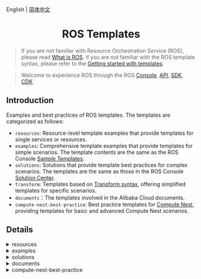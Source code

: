 English | [简体中文](./README-CN.md)

<h1 align="center">ROS Templates</h1>

> If you are not familiar with Resource Orchestration Service (ROS), please read [What is ROS](https://www.alibabacloud.com/help/resource-orchestration-service/latest/what-is-ros). If you are not familiar with the ROS template syntax, please refer to the [Getting started with templates](https://www.alibabacloud.com/help/resource-orchestration-service/latest/get-started-with-templates).

> Welcome to experience ROS through the ROS [Console](https://ros-intl.console.aliyun.com/cn-beijing/stacks/create), [API](https://api.alibabacloud.com/product/ROS), [SDK](https://api.alibabacloud.com/api-tools/sdk/ROS), [CDK](https://www.alibabacloud.com/help/resource-orchestration-service/latest/ros-cdk-overview).

## Introduction

Examples and best practices of ROS templates. The templates are categorized as follows:

- `resources`: Resource-level template examples that provide templates for single services or resources.
- `examples`: Comprehensive template examples that provide templates for simple scenarios. The template contents are the same as the ROS Console [Sample Templates](https://ros.console.aliyun.com/cn-beijing/samples).
- `solutions`: Solutions that provide template best practices for complex scenarios. The templates are the same as those in the ROS Console [Solution Center](https://ros.console.aliyun.com/cn-beijing/solutions).
- `transform`: Templates based on [Transform syntax](https://www.alibabacloud.com/help/resource-orchestration-service/latest/template-syntax-transform), offering simplified templates for specific scenarios.
- `documents`：The templates involved in the Alibaba Cloud documents.
- `compute-nest-best-practice`: Best practice templates for [Compute Nest](https://www.alibabacloud.com/help/computing-nest), providing templates for basic and advanced Compute Nest scenarios.

## Details

<details>
  <summary>resources</summary>

| Template                                                                                     | Description                                                                                                                                    |
| -------------------------------------------------------------------------------------------- | ---------------------------------------------------------------------------------------------------------------------------------------------- |
| [acm/configuration.yml](./resources/acm/configuration.yml)                                   | ACM Namespace/Configuration resource example.                                                                                                   |
| [actiontrail/trail-logging.yml](./resources/actiontrail/trail-logging.yml)                   | ACTIONTRAIL Trail/TrailLogging resource example.                                                                                                |
| [apigateway/api.yml](./resources/apigateway/api.yml)                                         | ApiGateway Api/Group/App/Deployment/Authorization/Signature/SignatureBinding/TrafficControl/TrafficControlBinding/ resource example.            |
| [apigateway/custom-domain.yml](./resources/apigateway/custom-domain.yml)                     | ApiGateway CustomDomain resource example.                                                                                                       |
| [apigateway/instance.yml](./resources/apigateway/instance.yml)                               | ApiGateway Instance resource example.                                                                                                           |
| [apigateway/stage-config.yml](./resources/apigateway/stage-config.yml)                       | ApiGateway StageConfig resource example.                                                                                                        |
| [apigateway/vpc-access-config.yml](./resources/apigateway/vpc-access-config.yml)             | ApiGateway VpcAccessConfig resource example.                                                                                                    |
| [arms/alert-contact-group.yml](./resources/arms/alert-contact-group.yml)                     | ARMS AlertContact/AlertContactGroup resource example.                                                                                           |
| [arms/retcode-app.yml](./resources/arms/retcode-app.yml)                                     | ARMS RetcodeApp resource example.                                                                                                               |
| [asm/service-mesh.yml](./resources/asm/service-mesh.yml)                                     | ASM ServiceMesh resource example.                                                                                                               |
| [bss/wait-order.yml](./resources/bss/wait-order.yml)                                         | BSS WaitOrder resource example.                                                                                                                 |
| [cas/certificate.yml](./resources/cas/certificate.yml)                                       | CAS Certificate resource example.                                                                                                               |
| [cdn/domain.yml](./resources/cdn/domain.yml)                                                 | CDN Domain/DomainConfig resource example.                                                                                                       |
| [cen/cen.yml](./resources/cen/cen.yml)                                                       | CEN resource example.                                                                                                                           |
| [cms/contact.yml](./resources/cms/contact.yml)                                               | CMS Contact/ContactGroup/DynamicTagGroup resource example.                                                                                      |
| [cms/event-rule-targets.yml](./resources/cms/event-rule-targets.yml)                         | CMS EventRuleTargets resource example.                                                                                                          |
| [cms/event-rule.yml](./resources/cms/event-rule.yml)                                         | CMS EventRule resource example.                                                                                                                 |
| [cms/group-metric-rule.yml](./resources/cms/group-metric-rule.yml)                           | CMS GroupMetricRule/MetricRuleTargets resource example.                                                                                         |
| [cms/metric-rule-template.yml](./resources/cms/metric-rule-template.yml)                     | CMS MetricRuleTemplate resource example.                                                                                                        |
| [cms/monitor-group.yml](./resources/cms/monitor-group.yml)                                   | CMS MonitorGroup/MonitorGroupInstances resource example.                                                                                        |
| [cms/monitoring-agent-process.yml](./resources/cms/monitoring-agent-process.yml)             | CMS MonitoringAgentProcess resource example.                                                                                                    |
| [cms/site-monitor.yml](./resources/cms/site-monitor.yml)                                     | CMS SiteMonitor resource example.                                                                                                               |
| [config/config.yml](./resources/config/config.yml)                                           | Config Rule resource example.                                                                                                                   |
| [cr/instance-endpoint-acl-policy.yml](./resources/cr/instance-endpoint-acl-policy.yml)       | CR InstanceEndpointAclPolicy resource example.                                                                                                  |
| [cr/namespace.yml](./resources/cr/namespace.yml)                                             | CR NameSpace resource example.                                                                                                                  |
| [cr/repository.yml](./resources/cr/repository.yml)                                           | CR Repository resource example.                                                                                                                 |
| [cs/any-cluster.yml](./resources/cs/any-cluster.yml)                                         | CS AnyCluster resource example.                                                                                                                 |
| [cs/kubernetes-cluster.yml](./resources/cs/kubernetes-cluster.yml)                           | CS KubernetesCluster resource example.                                                                                                          |
| [cs/managed-edge-kubernetes-cluster.yml](./resources/cs/managed-edge-kubernetes-cluster.yml) | CS ManagedEdgeKubernetesCluster resource example.                                                                                               |
| [cs/managed-kubernetes-cluster.yml](./resources/cs/managed-kubernetes-cluster.yml)           | CS ManagedKubernetesCluster resource example.                                                                                                   |
| [cs/serverless-kubernetes-cluster.yml](./resources/cs/serverless-kubernetes-cluster.yml)     | CS ServerlessKubernetesCluster resource example.                                                                                                |
| [datahub/topic.yml](./resources/datahub/topic.yml)                                           | DataHub Project/Topic resource example.                                                                                                         |
| [dns/domain-record.yml](./resources/dns/domain-record.yml)                                   | DNS DomainRecord resource example.                                                                                                              |
| [dns/domain.yml](./resources/dns/domain.yml)                                                 | DNS Domain/DomainGroup resource example.                                                                                                        |
| [drds/drds-instance.yml](./resources/drds/drds-instance.yml)                                 | DrdsInstance resource example.                                                                                                                  |
| [dts/consumer-group.yml](./resources/dts/consumer-group.yml)                                 | DTS SubscriptionInstance resource example.                                                                                                      |
| [dts/dts.yml](./resources/dts/dts.yml)                                                       | DTS MigrationJob/SynchronizationJob resource example.                                                                                           |
| [dts/subscription-instance.yml](./resources/dts/subscription-instance.yml)                   | DTS SubscriptionInstance/ConsumerGroup resource example.                                                                                        |
| [eci/container-group.yml](./resources/eci/container-group.yml)                               | ECI ContainerGroup resource example.                                                                                                            |
| [eci/image-cache.yml](./resources/eci/image-cache.yml)                                       | ECI ImageCache resource example.                                                                                                                |
| [ecs/assign-private-ip-addresses.yml](./resources/ecs/assign-private-ip-addresses.yml)       | ECS AssignPrivateIpAddresses resource example.                                                                                                  |
| [ecs/auto-snapshot-policy.yml](./resources/ecs/auto-snapshot-policy.yml)                     | ECS AutoSnapshotPolicy resource example.                                                                                                        |
| [ecs/custom-image.yml](./resources/ecs/custom-image.yml)                                     | ECS CustomImage/CopyImage resource example.                                                                                                     |
| [ecs/dedicated-host.yml](./resources/ecs/dedicated-host.yml)                                 | ECS DedicatedHost resource example.                                                                                                             |
| [ecs/deployment-set.yml](./resources/ecs/deployment-set.yml)                                 | ECS DeploymentSet resource example.                                                                                                             |
| [ecs/disk-attachment.yml](./resources/ecs/disk-attachment.yml)                               | ECS DiskAttachment/Snapshot resource example.                                                                                                   |
| [ecs/disk.yml](./resources/ecs/disk.yml)                                                     | ECS Disk resource example.                                                                                                                      |
| [ecs/forward-entry.yml](./resources/ecs/forward-entry.yml)                                   | ECS ForwardEntry resource example.                                                                                                              |
| [ecs/hpc-cluster.yml](./resources/ecs/hpc-cluster.yml)                                       | ECS HpcCluster resource example.                                                                                                                |
| [ecs/instance-clone.yml](./resources/ecs/instance-clone.yml)                                 | ECS Instance Clone resource example.                                                                                                            |
| [ecs/instance-group.yml](./resources/ecs/instance-group.yml)                                 | ECS InstanceGroup/InstanceGroupClone/Command/Invocation resource example.                                                                       |
| [ecs/instance.yml](./resources/ecs/instance.yml)                                             | ECS instance/EIP/NatGateway/SSHKeyPair resource example.                                                                                        |
| [ecs/join-security-group.yml](./resources/ecs/join-security-group.yml)                       | ECS JoinSecurityGroup resource example.                                                                                                         |
| [ecs/launch-template.yml](./resources/ecs/launch-template.yml)                               | ECS LaunchTemplate/AutoProvisioningGroup resource example.                                                                                      |
| [ecs/nat-gateway.yml](./resources/ecs/nat-gateway.yml)                                       | ECS NatGateway/BandwidthPackage resource example.                                                                                               |
| [ecs/network-interface-attachment.yml](./resources/ecs/network-interface-attachment.yml)     | ECS NetworkInterface/NetworkInterfaceAttachment resource example.                                                                               |
| [ecs/prepay-instance.yml](./resources/ecs/prepay-instance.yml)                               | ECS PrepayInstance resource example.                                                                                                            |
| [ecs/route.yml](./resources/ecs/route.yml)                                                   | ECS Route/AssignIpv6Addresses resource example.                                                                                                 |
| [ecs/run-command.yml](./resources/ecs/run-command.yml)                                       | ECS RunCommand resource example.                                                                                                                |
| [ecs/snat-entry.yml](./resources/ecs/snat-entry.yml)                                         | ECS SecurityGroupIngress resource example.                                                                                                      |
| [ecs/security-group-clone.yml](./resources/ecs/security-group-clone.yml)                     | ECS SecurityGroupClone resource example.                                                                                                        |
| [ecs/security-group-egress.yml](./resources/ecs/security-group-egress.yml)                   | ECS SecurityGroupEgress resource example.                                                                                                       |
| [ecs/security-group-ingress.yml](./resources/ecs/security-group-ingress.yml)                 | ECS SecurityGroupIngress resource example.                                                                                                      |
| [edas/cluster-member.yml](./resources/edas/cluster-member.yml)                               | EDAS ClusterMember resource example.                                                                                                            |
| [edas/cluster.yml](./resources/edas/cluster.yml)                                             | EDAS Cluster/App/DeployGroup resource example.                                                                                                  |
| [ehpc/cluster.yml](./resources/ehpc/cluster.yml)                                             | EHPC Cluster resource example.                                                                                                                  |
| [elasticsearch/instance.yml](./resources/elasticsearch/instance.yml)                         | ElasticSearch Instance resource example.                                                                                                        |
| [emr/cluster.yml](./resources/emr/cluster.yml)                                               | EMR Cluster resource example.                                                                                                                   |
| [ess/scaling-group-enable.yml](./resources/ess/scaling-group-enable.yml)                     | ESS ScalingConfiguration/ScalingGroupEnable resource example.                                                                                   |
| [ess/scaling-group.yml](./resources/ess/scaling-group.yml)                                   | ESS ScalingGroup/ScalingRule/AlarmTask/AlarmTaskEnable/LifecycleHook/ScheduledTask resource example.                                            |
| [fc/custom-domain.yml](./resources/fc/custom-domain.yml)                                     | FC CustomDomain resource example.                                                                                                               |
| [fc/function-invoker.yml](./resources/fc/function-invoker.yml)                               | FC FunctionInvoker/Trigger/Version/Alias/ProvisionConfig resource example.                                                                      |
| [fnf/flow.yml](./resources/fnf/flow.yml)                                                     | FNF Flow/Schedule resource example.                                                                                                             |
| [ga/ga-ipv6.yml](./resources/ga/ga-ipv6.yml)                                                 | GA Accelerator/ BandwidthPackage/IpSets/Listener/EndpointGroup/BandwidthPackageAcceleratorAddition resource example.                            |
| [gws/cluster.yml](./resources/gws/cluster.yml)                                               | GWS Cluster/Instance resource example.                                                                                                          |
| [iot/device-group.yml](./resources/iot/device-group.yml)                                     | IOT DeviceGroup resource example.                                                                                                               |
| [iot/device.yml](./resources/iot/device.yml)                                                 | IOT Product/Device resource example.                                                                                                            |
| [iot/rule.yml](./resources/iot/rule.yml)                                                     | IOT Rule/RuleAction resource example.                                                                                                           |
| [kafka/instance.yml](./resources/kafka/instance.yml)                                         | Kafka Instance/Topic resource example.                                                                                                          |
| [kms/key.yml](./resources/kms/key.yml)                                                       | KMS Key/Alias resource example.                                                                                                                 |
| [kms/secret.yml](./resources/kms/secret.yml)                                                 | KMS Secret resource example.                                                                                                                    |
| [marketplace/order.yml](./resources/marketplace/order.yml)                                   | MarketPlace Order resource example.                                                                                                             |
| [memcache/instance.yml](./resources/memcache/instance.yml)                                   | Memcache Instance/WhiteList resource example.                                                                                                   |
| [mns/subscription.yml](./resources/mns/subscription.yml)                                     | MNS Queue/Topic/Subscription resource example.                                                                                                  |
| [mongodb/mongodb-instance.yml](./resources/mongodb/mongodb-instance.yml)                     | MONGODB Instance resource example.                                                                                                              |
| [mongodb/serverless-instance.yml](./resources/mongodb/serverless-instance.yml)               | MONGODB ServerlessInstance resource example.                                                                                                    |
| [mongodb/sharding-instance.yml](./resources/mongodb/sharding-instance.yml)                   | MONGODB ShardingInstance resource example.                                                                                                      |
| [mse/cluster.yml](./resources/mse/cluster.yml)                                               | MSE Cluster resource example.                                                                                                                   |
| [nas/nas.yml](./resources/nas/nas.yml)                                                       | NAS AccessGroupName/AccessRule/FileSystem/MountTarget resource example.                                                                         |
| [oos/oos.yml](./resources/oos/oos.yml)                                                       | OOS Template/Execution resource example.                                                                                                        |
| [oos/parameter.yml](./resources/oos/parameter.yml)                                           | OOS Parameter resource example.                                                                                                                 |
| [oss/bucket.yml](./resources/oss/bucket.yml)                                                 | OSS Bucket resource example.                                                                                                                    |
| [ots/ots.yml](./resources/ots/ots.yml)                                                       | OTS Table/Instance/VpcBinder resource example.                                                                                                  |
| [polardb/polardb.yml](./resources/polardb/polardb.yml)                                       | POLARDB DBCluster/Account/DBInstance/DBNodes/AccountPrivilege/DBClusterAccessWhiteList/DBClusterEndpointAddress resource example.               |
| [privatelink/vpc-endpoint.yml](./resources/privatelink/vpc-endpoint.yml)                     | PrivateLink VpcEndpointService/VpcEndpoint resource example.                                                                                    |
| [pvtz/pvtz.yml](./resources/pvtz/pvtz.yml)                                                   | PVTZ Zone/ZoneRecord/ZoneVpcBinder resource example.                                                                                            |
| [ram/access-key.yml](./resources/ram/access-key.yml)                                         | RAM User/AccessKey resource example.                                                                                                            |
| [ram/attach-policy-to-role.yml](./resources/ram/attach-policy-to-role.yml)                   | RAM Role/AttachPolicyToRole resource example.                                                                                                   |
| [ram/managed-policy.yml](./resources/ram/managed-policy.yml)                                 | RAM ManagedPolicy resource example.                                                                                                             |
| [ram/role.yml](./resources/ram/role.yml)                                                     | RAM Role resource example.                                                                                                                      |
| [ram/saml-provider.yml](./resources/ram/saml-provider.yml)                                   | RAM SAMLProvider resource example.                                                                                                              |
| [ram/user.yml](./resources/ram/user.yml)                                                     | RAM User/Group/AttachPolicyToUser/UserToGroupAddition resource example.                                                                         |
| [rds/db-instance.yml](./resources/rds/db-instance.yml)                                       | RDS DBInstance/Account/AccountPrivilege resource example.                                                                                       |
| [rds/prepay-db-instance.yml](./resources/rds/prepay-db-instance.yml)                         | RDS PrepayDBInstance resource example.                                                                                                          |
| [redis/instance.yml](./resources/redis/instance.yml)                                         | Redis Instance/Whitelist and Account resource example.                                                                                          |
| [redis/prepay-instance.yml](./resources/redis/prepay-instance.yml)                           | Redis PrepayInstance resource example.                                                                                                          |
| [resourcemaneger/handshake.yml](./resources/resourcemaneger/handshake.yml)                   | ResourceManager Handshake resource example.                                                                                                     |
| [resourcemaneger/resource-group.yml](./resources/resourcemaneger/resource-group.yml)         | ResourceManager ResourceGroup resource example.                                                                                                 |
| [rocketmq/rocketmq.yml](./resources/rocketmq/rocketmq.yml)                                   | ROCKETMQ Instance/Topic resource example.                                                                                                       |
| [ros/auto-enable-service.yml](./resources/ros/auto-enable-service.yml)                       | ROS AutoEnableService resource example.                                                                                                         |
| [ros/custom-resource.yml](./resources/ros/custom-resource.yml)                               | ROS Custom resource example.                                                                                                                    |
| [ros/stack.yml](./resources/ros/stack.yml)                                                   | ROS Nested Stack resource example.                                                                                                              |
| [ros/wait-condition-handle.yml](./resources/ros/wait-condition-handle.yml)                   | ROS WaitConditionHandle resource example.                                                                                                       |
| [ros/wait-condition.yml](./resources/ros/wait-condition.yml)                                 | ROS WaitCondition/WaitConditionHandle resource example.                                                                                         |
| [sae/sae.yml](./resources/sae/sae.yml)                                                       | SAE Application/Namespace/SlbBinding resource example.                                                                                          |
| [sag/acl.yml](./resources/sag/acl.yml)                                                       | SAG ACL/ACLRule/ACLAssociation resource example.                                                                                                |
| [slb/access-control.yml](./resources/slb/access-control.yml)                                 | SLB AccessControl resource example.                                                                                                             |
| [slb/backend-server-attachment.yml](./resources/slb/backend-server-attachment.yml)           | SLB LoadBalancer/MasterSlaveServerGroup/BackendServerAttachment resource example.                                                               |
| [slb/listener.yml](./resources/slb/listener.yml)                                             | SLB LoadBalancer/Listener/LoadBalancerClone/Certificate/DomainExtension/VServerGroup/Rule resource example.                                     |
| [sls/sls.yml](./resources/sls/sls.yml)                                                       | SLS Project/Logstore/Alert/Index/SavedSearch/LogtailConfig/MachineGroup/ApplyConfigToMachineGroup/ApiGatewayLogConfig resource example.         |
| [tsdb/hi-tsdb-instance.yml](./resources/tsdb/hi-tsdb-instance.yml)                           | TSDB HiTSDBInstance resource example.                                                                                                           |
| [vpc/anycast-eip.yml](./resources/vpc/anycast-eip.yml)                                       | VPC AnycastEIP/AnycastEIPAssociation resource example.                                                                                          |
| [vpc/eip-association.yml](./resources/vpc/eip-association.yml)                               | VPC EIP/EIPAssociation resource example.                                                                                                        |
| [vpc/eip-segment.yml](./resources/vpc/eip-segment.yml)                                       | VPC EIPSegment resource example.                                                                                                                |
| [vpc/eip.yml](./resources/vpc/eip.yml)                                                       | VPC EIP resource example.                                                                                                                       |
| [vpc/nat-gateway.yml](./resources/vpc/nat-gateway.yml)                                       | VPC NatGateway resource example.                                                                                                                |
| [vpc/network-acl.yml](./resources/vpc/network-acl.yml)                                       | VPC NetworkAcl/NetworkAclAssociation resource example.                                                                                          |
| [vpc/route-table.yml](./resources/vpc/route-table.yml)                                       | Vpc RouteTable resource example.                                                                                                                |
| [vpc/router-interface-update.yml](./resources/vpc/router-interface-update.yml)               | Vpc RouterInterface resource example.                                                                                                           |
| [vpc/router-interface.yml](./resources/vpc/router-interface.yml)                             | Vpc RouterInterface resource example.                                                                                                           |
| [vpc/snat-entry.yml](./resources/vpc/snat-entry.yml)                                         | VPC NatGateway/Ipv6Gateway/Ipv6InternetBandwidth/EIP/EIPAssociation/SnatEntry/CommonBandwidthPackage/CommonBandwidthPackageIp resource example. |
| [waf/domain-config.yml](./resources/waf/domain-config.yml)                                   | Waf DomainConfig/AclRule/WafSwitch resource example.                                                                                            |
| [waf/domain.yml](./resources/waf/domain.yml)                                                 | Waf Domain resource example.                                                                                                                    |
| [waf/instance.yml](./resources/waf/instance.yml)                                             | WAF Instance resource example.                                                                                                                  |

</details>

<details>
  <summary>examples</summary>

| Template | Description |
| -- | ---- |
| [application/ecs-clone-join-sls.yml](./examples/application/ecs-clone-join-sls.yml) | Clone the ECS instance, direct the IP to the new machine group created in the Log Service, and apply the specified rules. |
| [application/ecs-group-join-sls.yml](./examples/application/ecs-group-join-sls.yml) | Create a set of ECS instance, and consider it as the machine group of the related project logtail in Log Service. |
| [application/ecs-instance-group-join-sls.yml](./examples/application/ecs-instance-group-join-sls.yml) | Create a group of ECS and use it as the logtail machine group of the related project in the specified SLS. |
| [csapps/existing-vpc-docker-cluster-etcd.yml](./examples/csapps/existing-vpc-docker-cluster-etcd.yml) | Installing the deployment cluster version of the Etcd service (static discovery from node mode) under centos7, Etcd is a key-value storage component for service registration and discovery, which internally uses the raft protocol as a consistency algorithm to ensure data consistency, Once the cluster is installed, use the etcdctl command line to operate the management cluster in the cloud server. |
| [csapps/existing-vpc-docker-cluster-harbor.yml](./examples/csapps/existing-vpc-docker-cluster-harbor.yml) | Use docker container to install and deploy the cluster service of harbor (1.9.3). Harbor is an enterprise level private container image management service. Harbor provides the features of user management, access control, activity audit, etc, In this deployment, NFS is used as the shared storage (/data directory) to store the related image data of harbor, and PostgreSQL and redis are separated for the common connection of multiple harbors. SLB is used to make the cluster load balanced and highly available, and the SLB is bound to the public IP to provide external services. |
| [csapps/existing-vpc-docker-cluster-rancher.yml](./examples/csapps/existing-vpc-docker-cluster-rancher.yml) | Using three Alibaba cloud server ECS to implement Rancher high-availability cluster installation, install Rancher in Kubernetes cluster and use DNS domain name resolution binding SLB four-tier load balancing external service, external access to the security group to add 80,443 access rules, Rancher is an open source enterprise-class multi-cluster Kubernetes management platform, the kubernetes cluster in the hybrid cloud plus Central deployment and management of on-premises data centers to ensure cluster security and accelerate enterprise digital transformation. |
| [csapps/existing-vpc-docker-single-etcd.yml](./examples/csapps/existing-vpc-docker-single-etcd.yml) | A single node installs and deploys etcd service under centos7. Etcd is a key value storage component used for service registration and discovery. The raft protocol is used as a consistency algorithm to ensure data consistency. Once the Server is installed, use the etcdctl command line to operate the management server in the cloud server. |
| [csapps/existing-vpc-docker-single-harbor.yml](./examples/csapps/existing-vpc-docker-single-harbor.yml) | Harbor(2.1.0) service is installed and deployed by a single node using Docker container. Harbor is an enterprise-class private container mirroring service that provides user management, access control, activity auditing, and other features. If you want to access the Harbor Web interface from an external network, please add direction 80 access rules to the security group. |
| [csapps/existing-vpc-docker-single-rancher.yml](./examples/csapps/existing-vpc-docker-single-rancher.yml) | Single-node use of Docker containers to install and deploy Rancher services, Rancher is an open source, enterprise-class multi-cluster Kubernetes management platform that enables the centralized deployment and management of Kubernetes clusters in hybrid cloud and on-premises data centers to ensure cluster security and accelerate digital transformation of enterprises，to access the rancher web interface from the Internet, please add the direction 80 access rule to the security group. |
| [csapps/j-storm.yml](./examples/csapps/j-storm.yml) | Create one container service cluster and deploy JStorm with its dependency Zookeeper. |
| [csapps/jenkins.yml](./examples/csapps/jenkins.yml) | Create a container service clusters to deploy Jenkins master and slaves with different languages. |
| [db/memcache-instance.yml](./examples/db/memcache-instance.yml) | Alibaba Cloud ROS Sample Template: Create a VPC type memcache instance. |
| [db/mongodb-instance.yml](./examples/db/mongodb-instance.yml) | Create one classic MongoDB instance. |
| [db/rds-instance.yml](./examples/db/rds-instance.yml) | Create a RDS instance. |
| [db/redis-instance.yml](./examples/db/redis-instance.yml) | Alibaba Cloud ROS Sample Template: Create a Redis instance of a VPC network type. |
| [elastic/aliyun-kafka-instance.yml](./examples/elastic/aliyun-kafka-instance.yml) | Use this template to create an ALICloud message queue Kafka instance. |
| [elastic/anycasteip-attach-slb-bind-ecs.yml](./examples/elastic/anycasteip-attach-slb-bind-ecs.yml) | Create Anycast EIP, bind the newly created SLB, and mount the newly created ECS to the SLB. |
| [elastic/batch-of-ecs-instances.yml](./examples/elastic/batch-of-ecs-instances.yml) | This template supports bulk creation of ECS instances for pay-per-view or annual package months, and supports scenarios where you already have a VPC, VSW, SG, or new VPC, VSW, SG. |
| [elastic/data-disk-snapshot.yml](./examples/elastic/data-disk-snapshot.yml) | Create a new data disk based on the snapshot and automatically mount the created data disk to the ECS instance. |
| [elastic/ecs-a-record.yml](./examples/elastic/ecs-a-record.yml) | Alibaba Cloud ROS Sample Template: Create an ECS and bind the public ip domain name (record). |
| [elastic/ecs-group-attach-multiple-slb.yml](./examples/elastic/ecs-group-attach-multiple-slb.yml) | Create an ECS Instance Group attach SLB. |
| [elastic/ecs-group-vpc.yml](./examples/elastic/ecs-group-vpc.yml) | Create a VPC, VSwitch, security group, and ECS instance. |
| [elastic/ecs-image-disk-snapshot.yml](./examples/elastic/ecs-image-disk-snapshot.yml) | Specify the image Id and snapshot to create ECS instance. |
| [elastic/ecs-instance-group-clone.yml](./examples/elastic/ecs-instance-group-clone.yml) | According the existing ECS instance, clone a set of ECS instances with the same configuration(InstanceType, ImageId, InternetChargeType, InternetMaxBandwidthIn, InternetMaxBandwidthOut, system disk, data disk configurations, VPC properties). The user only needs to specify SourceInstanceId. |
| [elastic/ecs-instance-group-vpc-bind-eip-by-count.yml](./examples/elastic/ecs-instance-group-vpc-bind-eip-by-count.yml) | Use Count to create a VPC type ECS, and then bind EIP (new VPC). |
| [elastic/ecs-instance-group-vpc.yml](./examples/elastic/ecs-instance-group-vpc.yml) | Create a set of ECS instances of the same configuration under the newly created VPC, VSwitch, and security groups. |
| [elastic/ecs-ipv6-instance.yml](./examples/elastic/ecs-ipv6-instance.yml) | Create a cloud server with an IPV4/IPV6 stack and automatically assign IPv6 public address to the cloud host. |
| [elastic/ecs-json-data-transmission.yml](./examples/elastic/ecs-json-data-transmission.yml) | Create an ECS and configure SSH key. |
| [elastic/ecs-kubernetes-cluster.yml](./examples/elastic/ecs-kubernetes-cluster.yml) | Alibaba Cloud ROS sample template: Using ECS to build a Kubernetes cluster, the two EIPs act on the master instance ssh service, the 6443 port service, and the external network access of the ECS under the switch. The k8s cluster created by this template is for informational purposes only and container services are recommended in production environments . |
| [elastic/ecs-mount-multiple-uninitialized-data-disks.yml](./examples/elastic/ecs-mount-multiple-uninitialized-data-disks.yml) | Create an ECS and mount multiple data disks. |
| [elastic/ecs-multi-dynamic-ip.yml](./examples/elastic/ecs-multi-dynamic-ip.yml) | ALIYUN ROS Sample template: showing how to create an instance with network interface and multiple IP addresses. |
| [elastic/ecs-vpc-instance.yml](./examples/elastic/ecs-vpc-instance.yml) | Create an ECS instance of the VPC network. |
| [elastic/ecs-with-2-data-disk.yml](./examples/elastic/ecs-with-2-data-disk.yml) | Create an ECS instance, mounts two data disks created by snapshots. |
| [elastic/ecs-with-java-web-enviroment.yml](./examples/elastic/ecs-with-java-web-enviroment.yml) | Create an ECS instance and install JDK and Tomcat. |
| [elastic/ecs-with-nodejs-enviroment.yml](./examples/elastic/ecs-with-nodejs-enviroment.yml) | Create an ECS instance, install Node.js environment and test. *** WARNING *** This template only supports CentOS. |
| [elastic/ecs-with-ruby-enviroment.yml](./examples/elastic/ecs-with-ruby-enviroment.yml) | Create a Ruby on Rails stack using a single ECS instance with a local MySQL database for storage. This example creates a simple hello world application from the template. *** WARNING *** This template only supports CentOS-7. When 'rvm install 2.3.1' may take long time. |
| [elastic/ecs-with-ssh-key.yml](./examples/elastic/ecs-with-ssh-key.yml) | Create an ECS and configure SSH key. |
| [elastic/entire-ecs-clone.yml](./examples/elastic/entire-ecs-clone.yml) | Clone an ECS Instance. |
| [elastic/ess-1-slb-2-rds-2-ecs.yml](./examples/elastic/ess-1-slb-2-rds-2-ecs.yml) | Create 1 SLB, 1 ESS and 1 RDS, create 2 ECS Instances by ESS. Attach ECS Instances and ESS to the SLB. |
| [elastic/existing-vpc-anycasteip-attach-slb-bind-ecs.yml](./examples/elastic/existing-vpc-anycasteip-attach-slb-bind-ecs.yml) | Create Anycast EIP, bind the newly created SLB, and mount the newly created ECS to the SLB. |
| [elastic/existing-vpc-ecs-bind-eip-by-count.yml](./examples/elastic/existing-vpc-ecs-bind-eip-by-count.yml) | Use Count to create a VPC type ECS, and then bind EIP (existing VPC). |
| [elastic/existing-vpc-kubernetes-cluster.yml](./examples/elastic/existing-vpc-kubernetes-cluster.yml) | Alibaba Cloud ROS sample template: Create a standard Kubernetes proprietary cluster using the container service Kubernetes on existing virtual proprietary networks, switches, and security group base resources. You can create cluster management and work nodes in its entirety, creating full control over the entire cluster. |
| [elastic/existing-vpc-one-ecs-bind-eip.yml](./examples/elastic/existing-vpc-one-ecs-bind-eip.yml) | Create a VPC type ECS and bind EIP (existing VPC). |
| [elastic/existing-vpc-single-flink.yml](./examples/elastic/existing-vpc-single-flink.yml) | Alibaba Cloud ROS sample template: Create an ECS (Flink) and bind elastic IP on existing virtual proprietary networks, switches, and security group base resources. Java jdk version is 1.8.0, Flink version 1.10.2, the security group needs to configure port 8081 entry rules to access the UI interface. |
| [elastic/existing-vpc-single-hdfs.yml](./examples/elastic/existing-vpc-single-hdfs.yml) | Alibaba Cloud ROS sample template: Create an ECS (Hadoop HDFS) and bind elastic IP on existing virtual proprietary networks, switches, and security group base resources. Java jdk version is 1.8.0, Haddop version is 2.7.7, For external access to the HDFS web interface, add direction 50070 access rules to the security group. |
| [elastic/existing-vpc-single-hive.yml](./examples/elastic/existing-vpc-single-hive.yml) | Alibaba Cloud ROS sample template: Create an ECS (Hive) and bind elastic IP on existing virtual proprietary networks, switches, and security group base resources. Java jdk version is 1.8.0, Haddop version is 2.7.7, Hive version 2.3.7, and MySQL driver version 5.1.48. |
| [elastic/existing-vpc-single-jenkins.yml](./examples/elastic/existing-vpc-single-jenkins.yml) | Alibaba Cloud ROS sample template: Create an ECS (Jenkins) and bind elastic IP on existing virtual proprietary networks, switches, and security group base resources. Java jdk version is 11.0.17, Jenkins version is 2.384-1.1. you need to access the Jenkins web interface, add 8080 ports to the existing security group entry direction rule. |
| [elastic/existing-vpc-single-kafka.yml](./examples/elastic/existing-vpc-single-kafka.yml) | Alibaba Cloud ROS sample template: Create one ECS (Kafka Middleware) and bind elastic IP on existing virtual proprietary networks, switches, and security group base resources. Java jdk version is 1.8.0, Scala version is 2.12, Kafka version is 0.10.2.2, data disk path is /home/software/ for storing Kafka data, the default Kafka bin directory located at /home/software/kafka/bin. |
| [elastic/existing-vpc-single-map-reduce.yml](./examples/elastic/existing-vpc-single-map-reduce.yml) | Alibaba Cloud ROS sample template: Create an ECS (Hadoop MapReduce) and bind elastic IP on existing virtual proprietary networks, switches, and security group base resources. Java jdk version is 1.8.0, Haddop version is 2.7.7, For extranet access to the MapReduce web interface, add direction 8088 access rules to the security group. |
| [elastic/existing-vpc-single-rabbitmq.yml](./examples/elastic/existing-vpc-single-rabbitmq.yml) | Deploy the RabbitMQ (3.8.4) service on the ECS host, which is an open source AMQP-implemented message middleware service that supports a variety of client connections with robust, stable, easy-to-use, cross-platform, multilingual features. |
| [elastic/existing-vpc-single-spark.yml](./examples/elastic/existing-vpc-single-spark.yml) | Alibaba Cloud ROS sample template: Create an ECS (Spark) and bind elastic IP on existing virtual proprietary networks, switches, and security group base resources. Java jdk version is 1.8.0, Haddop version is 2.7.7, Scala version is 2.12.1, Spark version is 2.1.0, For extranet access to the manage web interface, add direction 8088 and 8080 access rules to the security group. |
| [elastic/existing-vpc-single-storm.yml](./examples/elastic/existing-vpc-single-storm.yml) | Alibaba Cloud ROS sample template: Create an ECS (Storm) and bind elastic IP on existing virtual proprietary networks, switches, and security group base resources. Java jdk version is 1.8.0, Storm version 2.2.0, and Zookeeper driver version 3.6.2, access to the UI interface requires the security group configuration to allow entry to port 8081. |
| [elastic/existing-vpc-single-yarn.yml](./examples/elastic/existing-vpc-single-yarn.yml) | Alibaba Cloud ROS sample template: Create an ECS (Hadoop YARN) and bind elastic IP on existing virtual proprietary networks, switches, and security group base resources. Java jdk version is 1.8.0, Haddop version is 2.7.7, For extranet access to the YARN web interface, add direction 8088 access rules to the security group. |
| [elastic/existing-vpc-single-zookeeper.yml](./examples/elastic/existing-vpc-single-zookeeper.yml) | Alibaba Cloud ROS sample template: Zookeeper (3.6.2) is a coordinated service for distributed applications for node management, leader election, configuration management, and more on ECS hosts,To access the zookeeper web interface from the Internet, please add the 9090 access rule to the security group. |
| [elastic/hadoop-distributed-ecs-instance-group.yml](./examples/elastic/hadoop-distributed-ecs-instance-group.yml) | Deploy a Hadoop environment. One ECS instance plays role of master, and a instance group plays role of worker. *** WARNING *** Only test in CentOS-7. Maybe stopping firewall is needed. The deploying time mainly depends on the speed of downloading jdk and hadoop packages. |
| [elastic/hadoop-distributed-env-3-ecs.yml](./examples/elastic/hadoop-distributed-env-3-ecs.yml) | Deploy a Hadoop environment on 3 ECS instances. One ECS instance plays role of master node, and the other 2 instances play role of worker node. *** WARNING *** Only test in CentOS-7. Maybe stopping firewall is needed. The deploying time mainly depends on the speed of downloading jdk and hadoop packages. |
| [elastic/hadoop-pseudo-distributed-env.yml](./examples/elastic/hadoop-pseudo-distributed-env.yml) | Deploy a Hadoop pseudo distributed environment on 1 ECS instance. The ECS instance plays the roles of master and slave. *** WARNING *** Only test in CentOS-7. Maybe stopping firewall is needed. The deploying time mainly depends on the speed of downloading JDK and hadoop packages. |
| [elastic/instance-image-disk-snapshot.yml](./examples/elastic/instance-image-disk-snapshot.yml) | Specify the image Id and snapshot to create ECS instances. |
| [elastic/java-web-single-instance.yml](./examples/elastic/java-web-single-instance.yml) | The template installs jdk and tomcat on a new ECS instance. |
| [elastic/jdk-dns-ssh-without-password-3-ecs.yml](./examples/elastic/jdk-dns-ssh-without-password-3-ecs.yml) | This template shows how to install and config a java jdk, domain name resolution and ssh login without password environment on 3 ECS instances. This template can be used as a start of other complex templates(like as hadoop and spark). |
| [elastic/kong-single-instance.yml](./examples/elastic/kong-single-instance.yml) | Deploy Kong stack on 1 ECS instance, Please use foreign region as default, because Kong's download source is foreign source. *** WARNING *** Only support CentOS-7. |
| [elastic/lamp-basic.yml](./examples/elastic/lamp-basic.yml) | On the existing virtual proprietary network, switches, and security group base resources, the one-click deployment OF LAMP (Linux-Apache-MySQL-PHP) development environment based on the Centos7 system. |
| [elastic/lnmp-basic.yml](./examples/elastic/lnmp-basic.yml) | Deploy LNMP(Linux+Nginx+MySQL+PHP) stack on 1 ECS instance. *** WARNING *** Only support CentOS-7. |
| [elastic/lnmpa-basic.yml](./examples/elastic/lnmpa-basic.yml) | On the existing virtual proprietary network, switches, and security group base resources, the one-click deployment OF LAMP (Linux+Nginx+MySQL+PHP+Apache) development environment based on the Centos7 system, Nginx is mainly used to store static files, while Apache handles dynamic PHP requests. |
| [elastic/lnmt-basic.yml](./examples/elastic/lnmt-basic.yml) | On the existing virtual proprietary network, switches, and security group base resources, the one-click deployment OF LNMT(Linux+Nginx+MySQL+Tomcat) development environment based on the Centos7 system, Nginx is mainly used to store static files, while Tomcat handles dynamic JSP requests. |
| [elastic/mount-multiple-noninit-data-disks.yml](./examples/elastic/mount-multiple-noninit-data-disks.yml) | Create ECS and elastic IP and mount multiple data disks. |
| [elastic/new-vpc-ask.yml](./examples/elastic/new-vpc-ask.yml) | Create a Serverless Kubernetes cluster. |
| [elastic/new-vpc-single-kafka.yml](./examples/elastic/new-vpc-single-kafka.yml) | Alibaba Cloud ROS sample template: Create one ECS (Kafka Middleware) and bind elastic IP after creating a new virtual proprietary network, switch, security group base resource. Java jdk version is 1.8.0, Scala version is 2.12, Kafka version is 0.10.2.2, data disk path is /home/software/ for storing Kafka data, the default Kafka bin directory located at /home/software/kafka/bin. |
| [elastic/new-vpc-single-rabbitmq.yml](./examples/elastic/new-vpc-single-rabbitmq.yml) | Deploy the RabbitMQ (3.8.4) service on the ECS host, which is an open source AMQP-implemented message middleware service that supports a variety of client connections with robust, stable, easy-to-use, cross-platform, multilingual features. |
| [elastic/nodejs-single-instance.yml](./examples/elastic/nodejs-single-instance.yml) | This template show how to deploy a Node.js environment and do a test based on a new ECS instance. ***WARNING***, this template only supports CentOS. |
| [elastic/one-ecs-attach-multiple-slb.yml](./examples/elastic/one-ecs-attach-multiple-slb.yml) | Create ECS, add multiple SLBs and bind IP and machine name in /etc/hosts. |
| [elastic/rds-with-ecs-in-iplist.yml](./examples/elastic/rds-with-ecs-in-iplist.yml) | Alibaba Cloud ROS Sample Template: RDS instance + ECS instance + access for Intranet. |
| [elastic/ruby-on-rails-single-instance.yml](./examples/elastic/ruby-on-rails-single-instance.yml) | Alibaba Cloud ROS Sample Template: Create a Ruby on Rails stack using a single ECS instance with a local MySQL database for storage. This example creates a simple hello world application from the template. *** WARNING *** This template only supports CentOS-7. When 'rvm install 2.3.1' may take long time. |
| [elastic/scaling-simple-ha-infrastructure.yml](./examples/elastic/scaling-simple-ha-infrastructure.yml) | According the existing ECS instance, clone a set of ECS instanes with the same configuration(InstanceType, ImageId, InternetChargeType, InternetMaxBandwidthIn, InternetMaxBandwidthOut, system disk, data disk configurations, VPC properties). The user needs to specify SourceInstanceId. |
| [elastic/simple-ecs-instance.yml](./examples/elastic/simple-ecs-instance.yml) | Alibaba Cloud ROS Sample Template: One simple ECS instance with a security group and a vSwitch in a VPC. The user only needs to specify the image ID. |
| [elastic/simple-high-available-infrastructure.yml](./examples/elastic/simple-high-available-infrastructure.yml) | User can create high available infrastructure. Some ECS  and one RDS will be created. ECS will be attached to one SLB. RDS is across multiple available zone. All the resources are under VPC environment. The customer could access this infrastructure through SLB. |
| [elastic/slb-with-2-ecs.yml](./examples/elastic/slb-with-2-ecs.yml) | Alibaba Cloud ROS Sample Template: Firstly create one SLB, then create 2 ECS instances, finally attach the 2 instances to the SLB. |
| [elastic/spark-hadoop-distributed-env-3-ecs.yml](./examples/elastic/spark-hadoop-distributed-env-3-ecs.yml) | Alibaba Cloud ROS Sample Template:This template shows how to deploy a Hadoop-Spark environment on 3 ECS instances. One ECS instance plays role of master node, and the other 2 instances play role of worker node. Step 1 configs the ssh login without password. Step 2 installs and configs Java env. Step 3 installs and configs hadoop env. Step 4 installs and configs Spark env. *** WARNING *** Only support CentOS-7. Maybe stopping firewall is needed. The deploying time mainly depends on the speed of downloading 4 packages. |
| [elastic/spark-hadoop-ecs-instance-group.yml](./examples/elastic/spark-hadoop-ecs-instance-group.yml) | This template shows how to deploy a Hadoop-Spark environment. One ECS instance plays role of master, and one instance group plays role of worker. Step 1 configs the ssh login without password. Step 2 installs and configs Java env. Step 3 installs and configs Hadoop env. Step 4 installs and configs Spark env. *** WARNING *** Only test in CentOS-7. Maybe stopping firewall is needed. The deploying time mainly depends on the speed of downloading 4 packages. |
| [elastic/tensorflow-deployment.yml](./examples/elastic/tensorflow-deployment.yml) | Alibaba Cloud ROS Sample Template:Creates ECS instance and install TensorFlow. |
| [elastic/wordpress-cluster-phpmyadmin.yml](./examples/elastic/wordpress-cluster-phpmyadmin.yml) | Deploys the WordPress site and the phpMyAdmin app. |
| [elastic/wordpress-cluster.yml](./examples/elastic/wordpress-cluster.yml) | Create a wordpress cluster. |
| [elastic/wordpress-instance.yml](./examples/elastic/wordpress-instance.yml) | Create a wordpress instance. |
| [free/multi-zone-network.yml](./examples/free/multi-zone-network.yml) | Create Multi-Zone Network. |
| [free/single-role-add-policy.yml](./examples/free/single-role-add-policy.yml) | Create a RAM role, and add policy. |
| [free/single-user-with-different-policies.yml](./examples/free/single-user-with-different-policies.yml) | Create a sub account that is a member of a users group and an admin group, enable the console login, and create access key. |
| [free/vpc-type-of-slb.yml](./examples/free/vpc-type-of-slb.yml) | Create Vpc type of Slb. |
| [gamesupport/ecs-bind-mult-eni-and-eip.yml](./examples/gamesupport/ecs-bind-mult-eni-and-eip.yml) | The main implementation is to create ECS and bind multiple elastic network CARDS. The number of binding elastic network CARDS should be determined by the specification of ECS. |
| [iot/existing-vpc-cluster-emq.yml](./examples/iot/existing-vpc-cluster-emq.yml) | On existing virtual proprietary networks, switches, and security group base resources, based on Centos7 deploying EMQ X service clusters, EssRamRole automatically authorizes OOS tasks to join/remove Slave when using ESS elastic scaling clusters, EMQ X is a fully open source, highly scalable, highly available distributed MQTT messaging server for IoT, M2M, and mobile applications that can handle tens of millions of levels of co-location clients. |
| [iot/existing-vpc-clusteremq.yml](./examples/iot/existing-vpc-clusteremq.yml) | On existing virtual proprietary networks, switches, and security group base resources, based on Centos7 deploying EMQ X service clusters, EssRamRole automatically authorizes OOS tasks to join/remove Slave when using ESS elastic scaling clusters, EMQ X is a fully open source, highly scalable, highly available distributed MQTT messaging server for IoT, M2M, and mobile applications that can handle tens of millions of levels of co-location clients. |
| [iot/existing-vpc-single-emq.yml](./examples/iot/existing-vpc-single-emq.yml) | Based on the deployment of EMQ X services based on Centos7 single-node deployments on existing virtual proprietary networks, switches, and security group infrastructure, EMQ X is a fully open source, highly scalable, highly available distributed MQTT messaging server for IoT, M2M, and mobile applications that can handle tens of millions of levels of side-by-side clients. |
| [isv/custom-image-ecs-datadisk.yml](./examples/isv/custom-image-ecs-datadisk.yml) | This template deploys custom image for single instance, supports creating new VPC and specifying VPC. |
| [isv/custom-image-ecs.yml](./examples/isv/custom-image-ecs.yml) | This template deploys custom image for single instance, supports creating new VPC and specifying VPC. |
| [isv/existing-vpc-ack.yml](./examples/isv/existing-vpc-ack.yml) | Create a dedicated Kubernetes clusters on existing virtual private network, switch, and security group base resources. |
| [isv/existing-vpc-slb-ecs-isv.yml](./examples/isv/existing-vpc-slb-ecs-isv.yml) | Use the existing VPC、VSWitch, create 1 SLB, 2 ECS instances, and bind all ECS instances to the SLB. |
| [isv/existing-vpc-slb-ecs-rds-isv.yml](./examples/isv/existing-vpc-slb-ecs-rds-isv.yml) | Use the existing VPC、VSWitch、 SecurityGroup, create 1 RDS, 1 SLB, and 2 ECS instances, and bind all ECS instances to the SLB. |
| [isv/new-vpc-ack-and-jump-server.yml](./examples/isv/new-vpc-ack-and-jump-server.yml) | Create a vpc, switch, and security group, create a Kubernetes managed edition cluster, and create a springboard machine to deploy applications using kubectl. |
| [network/cen-open-isolated-networks.yml](./examples/network/cen-open-isolated-networks.yml) | Isolated VPCs use shared services. |
| [network/micro-vpc-architecture.yml](./examples/network/micro-vpc-architecture.yml) | Alibaba Cloud ROS Sample Template: Micro-business VPC network architecture. Create a VPC network and a subnet. ECS in sub-network access to international network through the public IP. |
| [network/middle-vpc-architecture.yml](./examples/network/middle-vpc-architecture.yml) | Alibaba Cloud ROS Sample Template: Medium business VPC network architecture. Three subnets are created under VPC. ECS and SLB in Front subnet handle public network request. ECS, SLB, RDS, Redis, OSS and so on in Backend subnet provide core business logic. The network accesses the public network through NatGateway's SNAT. |
| [network/private-link-access-service.yml](./examples/network/private-link-access-service.yml) | Use the private network connection service to share the private network SLB service deployed in a private VPC with another VPC using the same account. |
| [network/security-vpc.yml](./examples/network/security-vpc.yml) | Secure VPC scenario. |
| [network/slb-clone.yml](./examples/network/slb-clone.yml) | Clone one SLB, and attach its ECS instances to the new LSB. The user only needs to specify the source SLB ID. |
| [network/small-vpc-architecture.yml](./examples/network/small-vpc-architecture.yml) | Alibaba Cloud ROS Sample Template: Small business VPC network architecture. Two subnets are created in the VPC. ECS access international network through NatGateway DNAT and SNAT. |
| [network/vpc-nat-gateway.yml](./examples/network/vpc-nat-gateway.yml) | Alibaba Cloud ROS Sample Template: Create VPC environment and configure NatGateway to ensure ECS access internet and provider service for public. |
| [network/vpc-snat-gateway.yml](./examples/network/vpc-snat-gateway.yml) | Create VPC environment and configures SNat Gateway to ensure ECS access internet and provider service for public. |
| [network/vpc-snat.yml](./examples/network/vpc-snat.yml) | Alibaba Cloud ROS Sample Template: One click to create the SNAT gateway, the VPC environment to create an EIP-bound ECS as the SNAT gateway. |
| [network/vpc-vswitch-route-sg-ecs.yml](./examples/network/vpc-vswitch-route-sg-ecs.yml) | Create one VPC, VSwitch, security group, ECS instance, and route. The user needs to specify the image ID. |
| [network/vpc.yml](./examples/network/vpc.yml) | Create One VPC instance. |
| [network/vpcv-switch-route-sg-ecs.yml](./examples/network/vpcv-switch-route-sg-ecs.yml) | Create one VPC, VSwitch, security group, ECS instance, and route. The user needs to specify the image ID. |
| [security/centralized-logs.yml](./examples/security/centralized-logs.yml) | Create Ram roles for management operation audit, OSS, and SLS, and save audit data to the specified OSS bucket. |
| [security/ecs-ram-role.yml](./examples/security/ecs-ram-role.yml) | Create a RAM role for ECS instances. |
| [security/existing-vpc-single-jump-server.yml](./examples/security/existing-vpc-single-jump-server.yml) | JumpServer is an operations security audit system that is mainly used for authentication, account management, authorization control, security audit, etc, To access the JumpServer Web interface from the Internet, please add direction JumpServer Service port access rule to the security group. |
| [security/manage-vpc-vswitch-policy.yml](./examples/security/manage-vpc-vswitch-policy.yml) | Create policy to authorize the management of VSwitch policies in a single region. |
| [security/managed-policy.yml](./examples/security/managed-policy.yml) | Create a custom policy. |
| [security/ram-create-sub-account.yml](./examples/security/ram-create-sub-account.yml) | Create a sub account, enable the console login, and create access key. |
| [security/stack-group-aliyun-ros-stack-group-administration-role.yml](./examples/security/stack-group-aliyun-ros-stack-group-administration-role.yml) | Configure the AliyunROSStackGroupAdministrationRole to enable use of Alibaba Cloud ROS StackGroup. |
| [security/stack-group-aliyun-ros-stack-group-execution-role.yml](./examples/security/stack-group-aliyun-ros-stack-group-execution-role.yml) | Configure the AliyunROSStackGroupExecutionRole to enable use of your account as a target account in Alibaba Cloud ROS StackGroup. |
| [security/sub-account-pass-role.yml](./examples/security/sub-account-pass-role.yml) | Create a sub-account and have the ram:PassRole permission. |
| [stackgroup/aliyun-ros-stack-group-administration-role.yml](./examples/stackgroup/aliyun-ros-stack-group-administration-role.yml) | Configure the AliyunROSStackGroupAdministrationRole to enable use of Alibaba Cloud ROS StackGroup. |
| [stackgroup/aliyun-ros-stack-group-execution-role.yml](./examples/stackgroup/aliyun-ros-stack-group-execution-role.yml) | Configure the AliyunROSStackGroupExecutionRole to enable use of your account as a target account in Alibaba Cloud ROS StackGroup. |
| [storage/simple-oss-bucket.yml](./examples/storage/simple-oss-bucket.yml) | Create a OSS bucket. |
| [windows/simple-windows-instance-with-exchange.yml](./examples/windows/simple-windows-instance-with-exchange.yml) | Create an ECS instance and install Exchange Server 2013. |
| [windows/simple-windows-instance-with-sharepoint.yml](./examples/windows/simple-windows-instance-with-sharepoint.yml) | Create an ECS instance with SharePoint Foundation 2013. |
</details>

<details>
  <summary>solutions</summary>

| Template | Description |
| ---- | ---- |
| [backup-recovery/application-business-migration.yml](./solutions/backup-recovery/application-business-migration.yml) | This template shows the migration and switchover of a service from a single zone to multiple zones. The template uses a simulated WordPress application service to provide you with a clear view of the solution architecture. You must manually perform the disaster recovery drill in the service console. This template can be used with the single-zone application building template to complete application business migration. |
| [backup-recovery/cross-the-available-zone-disaster.yml](./solutions/backup-recovery/cross-the-available-zone-disaster.yml) | This template shows the basic procedure of a disaster recovery drill across zones in a region. This template uses an existing e-commerce website image to build an e-commerce website. |
| [backup-recovery/cross-the-available-zone-epidemic-control.yml](./solutions/backup-recovery/cross-the-available-zone-epidemic-control.yml) | This template is used to deploy a cross-zone disaster recovery solution within a region. This practice uses the deployment of applications that are designed to fight COVID-19 as an example. In this practice, this template is used to deploy a set of applications in the cloud and ensure the proper running of these applications which are designed to help in COVID-19 treatment and prevention. |
| [backup-recovery/deploy-the-rds-environment.yml](./solutions/backup-recovery/deploy-the-rds-environment.yml) | In traditional remote database backup solutions, local backups are often compressed and then uploaded to remote locations, which complicates the management of the entire backup set. Processing historical backup data in this way is a waste of storage resources, because this data is less likely to be queried over time. A cost-efficient database backup solution is required for dataset query. |
| [backup-recovery/self-built-elastic-search-snapshot-saved-to-oss.yml](./solutions/backup-recovery/self-built-elastic-search-snapshot-saved-to-oss.yml) | This template is used to back up data from snapshots of a self-managed Elasticsearch cluster to OSS and restore the data from the snapshots in the repositories stored in OSS buckets to an Alibaba Cloud Elasticsearch cluster. |
| [backup-recovery/single-available-zone-building-application.yml](./solutions/backup-recovery/single-available-zone-building-application.yml) | The cross-zone disaster recover solution 2.0 demonstrates data migration and system switchover from a single zone to multiple zones. This template uses WordPress as an example to help you understand the architecture of this solution. You must log on to the management console of the required services to manually switch over your system. This template is used to build an application in a single zone. |
| [backup-recovery/zero-loss-of-trading-system-data.yml](./solutions/backup-recovery/zero-loss-of-trading-system-data.yml) | Best Practices for Zero Loss of Data in Small and Medium-sized Company Trading Systems - Environment Deployment on the Cloud. |
| [bioscience/bcs-3rd-generation-gene-sequence-data-assembly.yml](./solutions/bioscience/bcs-3rd-generation-gene-sequence-data-assembly.yml) | This template is used to deploy the WDL-Canu solution provided by Batch Compute for third-generation genome sequencing data assembly. |
| [cloud-market/deploy-high-availability-architecture-to-the-cloud.yml](./solutions/cloud-market/deploy-high-availability-architecture-to-the-cloud.yml) | This template creates and manages multiple resources in two zones to provide services. This effectively deploys a high-availability common services stack to the cloud. |
| [cloud-market/deploy-small-architecture-to-the-cloud.yml](./solutions/cloud-market/deploy-small-architecture-to-the-cloud.yml) | This template creates multiple resources in a single zone, and manages the resources to provide services. This effectively deploys a small-scale common services stack to the cloud. |
| [cloud-market/elastic-ha-architecture-to-the-cloud.yml](./solutions/cloud-market/elastic-ha-architecture-to-the-cloud.yml) | This template uses Auto Scaling and ApsaraDB for POLARDB to create multiple resources in two zones and manage the resources to provide services. This effectively deploys a high-availability, elastic common services stack to the cloud. |
| [compute-nest/compute-nest-on-premises-solution-sag.yml](./solutions/compute-nest/compute-nest-on-premises-solution-sag.yml) | This template is used to connect on-premises services and Alibaba Cloud. Compute Nest provides cloud service providers (CSPs) with the capability to connect on-premises services associated with Compute Nest and Alibaba Cloud. Compute Nest is integrated with Alibaba Cloud services, such as Smart Access Gateway, CCN, CEN, VPC, and ECS, to automatically connect on-premises networks to VPCs. This way, Compute Nest can smoothly connect on-premises services to its virtual networks and access on-premises services across VPCs and accounts by using endpoints. |
| [container-micro-service/spring-cloud-cloud-native-migration.yml](./solutions/container-micro-service/spring-cloud-cloud-native-migration.yml) | This template uses resources such as ECS instances and ACK managed clusters to build the Spring Cloud architecture based on an existing VPC, vSwitch, and security group. This allows you to migrate Spring Cloud architecture and applications to Alibaba Cloud in a convenient manner. |
| [container-micro-service/spring-cloud-hostingack-service.yml](./solutions/container-micro-service/spring-cloud-hostingack-service.yml) | This template seamlessly migrates Spring Cloud applications to Container Service for Kubernetes at low costs, without changes to the calling method between applications. Kubernetes is a natural fit for microservices. This template takes full advantage of the elasticity of Kubernetes to meet application scale-out requirements. After Spring Cloud applications are containerized, resource utilization is greatly improved. |
| [data-analysis/existing-vpc-cluster-flink.yml](./solutions/data-analysis/existing-vpc-cluster-flink.yml) | This template is used to create multiple ECS instances based on an existing VPC, vSwitch, and security group. The ECS instance that is assigned an EIP is the management node. Auto Scaling manages the remaining ECS instances. Java JDK version 1.8.0 and Flink version 1.10.2 are used. To log on to the Flink console, you must configure the inbound rule over port 8081. |
| [data-analysis/existing-vpc-cluster-hdfs.yml](./solutions/data-analysis/existing-vpc-cluster-hdfs.yml) | This template is used to create multiple ECS instances based on an existing VPC, vSwitch, and security group. The ECS instance that is assigned an EIP is the management node. Auto Scaling manages the remaining ECS instances. Java JDK version 1.8.0 and Hadoop version 2.7.7 are used. To log on to the HDFS console, you must configure the inbound rule to allow traffic over port 50070. |
| [data-analysis/existing-vpc-cluster-hive.yml](./solutions/data-analysis/existing-vpc-cluster-hive.yml) | This template is used to create multiple ECS instances based on an existing VPC, vSwitch, and security group. The ECS instance that is assigned an EIP is the management node. Auto Scaling manages the remaining ECS instances. Java JDK version 1.8.0, Hadoop version 2.7.7, Scala version 2.12.1, Spark version 2.1.0, and Hive version 2.3.7 are used. To log on to the Spark console, you must configure the inbound rule that allows traffic over port 8080. To log on to the Hive console, you must configure the inbound rule that allows traffic over port 10001. |
| [data-analysis/existing-vpc-cluster-map-reduce.yml](./solutions/data-analysis/existing-vpc-cluster-map-reduce.yml) | This template is used to create multiple ECS instances based on an existing VPC, vSwitch, and security group to deploy Hadoop MapReduce. The ECS instance that is assigned an EIP is the management node. Auto Scaling manages the remaining ECS instances. Java JDK version 1.8.0 and Hadoop version 2.7.7 are used. To log on to the Yarn console, you must configure the inbound rule that allows access over port 8088. To log on to the HDFS console, you must configure the inbound rule that allows access over port 50070. |
| [data-analysis/existing-vpc-cluster-spark.yml](./solutions/data-analysis/existing-vpc-cluster-spark.yml) | This template is used to create multiple ECS instances based on an existing VPC, vSwitch, and security group to deploy a Spark cluster. The ECS instance that is assigned an EIP is the management node. Auto Scaling manages the remaining ECS instances. Java JDK version 1.8.0, Hadoop version 2.7.7, Scala version 2.12.1, and Spark version 2.1.0 are used. To log on to the Spark console, you must configure the inbound rule that allows traffic over port 8080. |
| [data-analysis/existing-vpc-cluster-storm.yml](./solutions/data-analysis/existing-vpc-cluster-storm.yml) | This template is used to create multiple ECS instances based on an existing VPC, vSwitch, and security group to deploy a Storm cluster. The ECS instance that is assigned an EIP is the management node. Auto Scaling manages the remaining ECS instances. Java JDK version 1.8.0, Storm version 2.2.0, and ZooKeeper version 3.6.2 are used. To log on to the Storm console, you must configure the inbound rule that allows traffic over port 8081. |
| [data-analysis/existing-vpc-cluster-yarn.yml](./solutions/data-analysis/existing-vpc-cluster-yarn.yml) | This template is used to create multiple ECS instances based on an existing VPC, vSwitch, and security group to deploy a Hadoop Yarn cluster. The ECS instance that is assigned an EIP is the management node. Auto Scaling manages the remaining ECS instances. Java JDK version 1.8.0 and Hadoop version 2.7.7 are used. To log on to the Yarn console, you must configure the inbound rule that allows traffic over port 8088. To log on to the HDFS console, you must configure the inbound rule that allows traffic over port 50070. |
| [data-analysis/low-cost-offline-big-data-analysis-emr.yml](./solutions/data-analysis/low-cost-offline-big-data-analysis-emr.yml) | This template uses ROS to create cloud resources including EMR, Log Service, and OSS. After you track, collect, store, and ship e-commerce website logs, you can use EMR to analyze the logs and predict user consumption behavior. EMR can help you analyze mass offline big data at low costs. |
| [data-analysis/low-cost-offline-big-data-analysis.yml](./solutions/data-analysis/low-cost-offline-big-data-analysis.yml) | This template is used to build an offline big data analysis system in the cloud based on preemptible ECS instances and OSS buckets. Customers and frontline architects can use this system for PoC tests. |
| [data-analysis/sls-multi-cloud-log-processing-analysis.yml](./solutions/data-analysis/sls-multi-cloud-log-processing-analysis.yml) | This template is used to write data from third-party platforms or self-managed data centers to Log Service for data analysis. This simplifies O&M, facilitates operations, and improves the capability to process large amounts of logs. |
| [data-migration/low-cost-link-to-business-data.yml](./solutions/data-migration/low-cost-link-to-business-data.yml) | This template is used to migrate business data to the cloud. When you migrate a large amount of business data to the cloud, a large network bandwidth is required. This causes the BGP costs to increase. Alibaba Cloud provides static BGP EIP bandwidth plan for users such as China Unicom, China Mobile, and China Telecom. This helps reduce the costs to migrate data to the cloud. |
| [data-migration/self-built-hive-data-warehouse-migrated-to-emr.yml](./solutions/data-migration/self-built-hive-data-warehouse-migrated-to-emr.yml) | This solution uses ROS to create an on-premises Hadoop cluster and migrate the cluster data to an Alibaba Cloud E-MapReduce cluster. |
| [database/polardb-migration-from-rds.yml](./solutions/database/polardb-migration-from-rds.yml) | This template is used to migrate data from an ApsaraDB RDS for MySQL database or a self-managed MySQL database to a PolarDB for MySQL cluster. |
| [devops/container-application-devops-for-ack-cluster.yml](./solutions/devops/container-application-devops-for-ack-cluster.yml) | This template uses DevOps to automate the building of container applications or mini programs and facilitate continuous delivery. DevOps is a combination of best practices and tools that help enterprises deliver applications and services at high velocity. In the era of containers, the number of deployed applications grows larger. These applications also change faster, with some applications having requirements on autoscaling. To meet the requirements on agile deployment, continuous delivery is critical. |
| [enterprise-on-cloud/create-ddh-and-deploy-cloud-server.yml](./solutions/enterprise-on-cloud/create-ddh-and-deploy-cloud-server.yml) | This template demonstrates the best practices for migrating VMware systems that are deployed or hosted in an on-premises data center to DDH. You can use DDH to build a resource pool composed of dedicated physical servers on the cloud, and use ECS to take full advantage of the resource elasticity and pay-as-you-go billing model on the cloud. This way, you can build a highly reliable and scalable high-performance virtualization system that can meet enterprise-level requirements such as security, compliance, custom deployment, and Bring Your Own License (BYOL). This template helps create a dedicated host and deploy ECS instances. |
| [enterprise-on-cloud/e-commerce-business-and-db-on-the-cloud.yml](./solutions/enterprise-on-cloud/e-commerce-business-and-db-on-the-cloud.yml) | This template can create the resources required for e-commerce website building and database migration solutions. It serves as one of the best practices for enterprises to migrate to the cloud. |
| [enterprise-on-cloud/games-or-retail-single-db-single-service.yml](./solutions/enterprise-on-cloud/games-or-retail-single-db-single-service.yml) | This template demonstrates the best practices to migrate a single database on a server to the cloud at low costs and in an agile manner. This template is suitable for startups or companies in the retail and gaming industries, and companies that operate in the amoeba model that want to improve their scalability and minimize their operating costs. |
| [enterprise-on-cloud/image-storage-and-tool-env.yml](./solutions/enterprise-on-cloud/image-storage-and-tool-env.yml) | This template is used to migrate VMware systems that are deployed or hosted in on-premises data centers to dedicated hosts in the cloud. This template uses dedicated hosts to build a resource pool composed of dedicated physical servers in the cloud. This template also uses the virtualization technology provided by ECS to develop dynamically scalable virtualization systems of high performance and high reliability, which meet enterprise-grade requirements on security, compliance, custom deployment, and BYOL. Cloud resources used in the virtualization systems are highly scalable and billed on a pay-as-you-go basis. You can also use this template to store images and build tool environments. |
| [enterprise-on-cloud/internet-industry-high-elastic-system-construction.yml](./solutions/enterprise-on-cloud/internet-industry-high-elastic-system-construction.yml) | This template uses Auto Scaling and ApsaraDB for POLARDB to provide elasticity at both the application and database levels, and uses ApsaraDB for Redis and SLB to implement automatic disaster recovery across zones. This template can help you build an elastic, highly available system for the Internet industry. |
| [enterprise-on-cloud/kingdee-windows-server-on-cloud.yml](./solutions/enterprise-on-cloud/kingdee-windows-server-on-cloud.yml) | This template deploys Kingdee Cloud Galaxy 7.5 Enterprise Edition on an ECS instance in a new VPC. You must provide the Kingdee Cloud Galaxy license and SQL Server license separately. |
| [enterprise-on-cloud/move-server-using-custom-mirror.yml](./solutions/enterprise-on-cloud/move-server-using-custom-mirror.yml) | You can migrate servers running Windows or Linux from on-premises data centers, VMs, or cloud platform hosts to Alibaba Cloud ECS. This template can be used together with the template that uses the Cloud Migration tool to perform server migration. |
| [enterprise-on-cloud/move-server-with-migration-tool.yml](./solutions/enterprise-on-cloud/move-server-with-migration-tool.yml) | You can migrate servers running Windows or Linux from on-premises data centers, VMs, or cloud platform hosts to Alibaba Cloud ECS. This template uses the Cloud Migration tool to perform migration. |
| [enterprise-on-cloud/single-website-on-cloud-cloud-architecture.yml](./solutions/enterprise-on-cloud/single-website-on-cloud-cloud-architecture.yml) | This template is used to bring a deployment architecture to the cloud. This template is suitable for small and medium-sized enterprises that want to bring their deployment architecture to the cloud after they deploy their website services of the standalone architecture to the cloud. This also allows enterprises to meet the requirements for elastic scaling. |
| [enterprise-on-cloud/single-website-on-cloud-stand-alone-server.yml](./solutions/enterprise-on-cloud/single-website-on-cloud-stand-alone-server.yml) | This template is used to deploy standalone servers in the cloud. This template is suitable for small and medium-sized enterprises that want to scale their resources when they deploy their website services of the standalone architecture in the cloud. |
| [enterprise-on-cloud/single-website-on-cloud-stand-one-click.yml](./solutions/enterprise-on-cloud/single-website-on-cloud-stand-one-click.yml) | This template is used to create a stack that includes resources such as VPCs, SLB instances, EIPs, ECS instances, and ApsaraDB RDS instances. Two ECS instances are required to install a WordPress image. After the stack is deployed, you can use the EIP generated on the Outputs tab of the stack details page to access the WordPress website. |
| [enterprise-on-cloud/vmware-on-elastic-bare-metal-server.yml](./solutions/enterprise-on-cloud/vmware-on-elastic-bare-metal-server.yml) | This template migrates a VMware environment to Alibaba Cloud ECS Bare Metal Instances. The template uses the elastic infrastructure provided by the cloud computing platform to smoothly migrate offline services to the cloud. |
| [high-performance-computing/ehpc-industrial-simulation.yml](./solutions/high-performance-computing/ehpc-industrial-simulation.yml) | This template uses E-HPC and OSS to run simulation software. In this practice, the simulation software is LAMMPS, and data is uploaded by using OSS. |
| [internet-network/enterprise-app-hotel-network.yml](./solutions/internet-network/enterprise-app-hotel-network.yml) | The migration of hotel PMSs to the cloud requires several days. Off-cloud and on-cloud hotel PMSs coexist for a long time. This template is used to build a hybrid cloud networking to ensure mutual access of PMSs between regions and branches on and off the cloud and meet the requirements of different-level enterprise nodes. For example, the headquarter IDC may require large bandwidth, high security, and strong reliability. |
| [internet-network/global-deployment-network-build-global-network.yml](./solutions/internet-network/global-deployment-network-build-global-network.yml) | In the online education industry, most teachers are not located in the same region or country as the students. For example, in scenario-based online English education programs, the teachers are based in North America, while the students are from various regions in China. This template can be used together with the template for building a resource environment in a single region to complete network planning for global deployment. |
| [internet-network/global-deployment-network-deploy-single-env.yml](./solutions/internet-network/global-deployment-network-deploy-single-env.yml) | In the online education industry, most teachers are not located in the same region or country as the students. For example, in scenario-based online English education programs, the teachers are based in North America, while the students are from various regions in China. This template helps build a resource environment in a single region. |
| [internet-network/landing-zone-cen-ack.yml](./solutions/internet-network/landing-zone-cen-ack.yml) | This template is used to plan networking between two ACK clusters across accounts in the same region by using a transit router to test the connectivity between the pods in the clusters. |
| [internet-network/landing-zone-cen-privatelink.yml](./solutions/internet-network/landing-zone-cen-privatelink.yml) | This template is used to create an endpoint service for Account A and Account B and establish an endpoint connection between the accounts to allow network access. |
| [internet-network/landing-zone-cen-tr-peer.yml](./solutions/internet-network/landing-zone-cen-tr-peer.yml) | This template is used to create VPC 1 and VPC 2 within Account A and to create VPC 3 and VPC 4 within Account B. A peering connection is established between VPC 2 and VPC 4 to reduce the traffic fees that are generated from communication between VPCs. For other VPC connections, a transit router is used to plan networking. This facilitates management of networks. |
| [internet-network/landing-zone-cen-tr.yml](./solutions/internet-network/landing-zone-cen-tr.yml) | This template is used to establish cross-region network connections between Account A and Account B by using Cloud Enterprise Network (CEN) instances and transit routers. This template is also used to add the virtual private cloud (VPC) of Account B to the CEN instances of Account A and Account B to enable mutual access between the networks. |
| [internet-network/multi-avaiable-areas-building-services.yml](./solutions/internet-network/multi-avaiable-areas-building-services.yml) | This template builds services across multiple zones in a region. It is ideal for users who have on-premises data centers and need to build a multi-region, multi-zone hybrid cloud with highly stable business architecture. Physical connection is the most efficient and stable method to connect an on-premises data center to a VPC. |
| [internet-network/multi-region-multi-area-network-interworking.yml](./solutions/internet-network/multi-region-multi-area-network-interworking.yml) | This template can be used with the template for building services across multiple zones in a region to build a multi-region, multi-zone hybrid cloud. It is ideal for users who have on-premises data centers and need to build a multi-region, multi-zone hybrid cloud with highly stable business architecture. Physical connection is the most efficient and stable method to connect an on-premises data center to a VPC. |
| [machine-learning-ai/hybrid-cloud-uses-ali-ai-acceleration-tools.yml](./solutions/machine-learning-ai/hybrid-cloud-uses-ali-ai-acceleration-tools.yml) | This template is used to build Kubernetes services, create on-premises clusters, and create elastic Alibaba Cloud GPU instances in the cloud. This template uses AIACC and CPFS to run AI training and AI inference jobs. This template is suitable for hybrid cloud scenarios. |
| [media-service/fpga-cloud-servers.yml](./solutions/media-service/fpga-cloud-servers.yml) | This template is used to deploy a real-time transcoding solution that provides high-quality images at low bit rates. This solution accelerates image and video transcoding and reduces transmission bandwidth. This allows you to minimize your bandwidth, transcoding, and storage costs. |
| [middleware/existing-vpc-cluster-kafka.yml](./solutions/middleware/existing-vpc-cluster-kafka.yml) | This template is used to create multiple ECS instances based on an existing VPC, vSwitch, and security group. The ECS instance that is assigned an EIP is the management node. Auto Scaling manages the remaining ECS instances. Java JDK version 1.8.0, Scala version 2.12, and Kafka version 0.10.2.2 are used. Application data is stored in the mounted data disk (mount directory of the data disk: /home/software; directory of Kafka bin: /home/software/kafka/bin). To log on to the Kafka Manager console, you must configure the inbound rule that allows access over TCP port 9000. |
| [middleware/existing-vpc-cluster-rabbitmq.yml](./solutions/middleware/existing-vpc-cluster-rabbitmq.yml) | This template is used to create multiple ECS instances based on an existing VPC, vSwitch, and security group to deploy a RabbitMQ cluster of version 3.8.4, and uses SLB to evenly distribute network traffic to ensure high availability for the cluster. This template also uses Auto Scaling to scale the cluster. During a scaling activity, ROS creates EssRamRole to authorize OOS to add slave nodes to or remove slave nodes from the cluster. RabbitMQ is an open source message-broker software which uses AMQP in the architecture of the service. This software is robust, stable, and easy to use. You can use RabbitMQ to connect multiple clients and develop applications in multiple languages. To log on to the RabbitMQ console, you must configure the inbound rule that allows traffic over TCP port 15672. If a client needs to connect to RabbitMQ, you must configure the inbound rule that allows traffic over TCP port 5672. |
| [middleware/existing-vpc-cluster-zookeeper.yml](./solutions/middleware/existing-vpc-cluster-zookeeper.yml) | This template is used to create multiple ECS instances based on an existing VPC, vSwitch, and security group to deploy a ZooKeeper cluster of version 3.6.2, and uses Auto Scaling to scale the cluster. During a scaling activity, ROS creates EssRamRole to authorize OOS to automatically add nodes to or remove nodes from the cluster. ZooKeeper is a distributed coordination service for applications. You can use ZooKeeper to manage nodes, elect leaders, and manage configurations. |
| [middleware/spring-cloud-netflix-migrate-edas.yml](./solutions/middleware/spring-cloud-netflix-migrate-edas.yml) | This template seamlessly migrates Spring Cloud applications to Container Service for Kubernetes at low costs, without changes to the calling method between applications. Kubernetes is a natural fit for microservices. This template takes full advantage of the elasticity of Kubernetes to meet application scale-out requirements. After Spring Cloud applications are containerized, resource utilization is greatly improved. |
| [mini-program/fc-mini-program-backend-service.yml](./solutions/mini-program/fc-mini-program-backend-service.yml) | This template is used to build backend services of the serverless architecture for mobile applications, mini programs, and web applications. You can accelerate access to static data stored in OSS by using CDN. You can also access data stored in ApsaraDB RDS by using API Gateway and Function Compute. This template frees you from server management and service running environment management. Cloud resources required by this template support auto scaling. |
| [security-rule/business-security-for-e-commerce-sites.yml](./solutions/security-rule/business-security-for-e-commerce-sites.yml) | This template is used to provide a complete protection solution for e-commerce websites in various scenarios, such as during account registration or O&M. This template can also be used to ensure the stability of your business during O&M, and to prevent promotion abuse so that discounts are directly offered to your users. |
| [security-rule/ram-account-rights-management.yml](./solutions/security-rule/ram-account-rights-management.yml) | This template is used to manage RAM users within a single account, group resources, configure permissions, and control access to cloud resources. For example, a company that runs an e-commerce website can use RAM to group resources, build an account-user system, grant permissions, strengthen system security, and perform periodic security inspection for R&D, test, production, or other business processes. |
| [serviceless-compute/fc-web-file-backend-service.yml](./solutions/serviceless-compute/fc-web-file-backend-service.yml) | This template is used to build website file processing services of the serverless architecture. You can use APIs, SDKs, or Alibaba Cloud Management Console to upload files to specified OSS buckets or update files. These files can be automatically compressed or decompressed, and you can obtain information such as MD5 hashed values and file metadata. |
| [studio-entertainment/game-business-zone-service-env.yml](./solutions/studio-entertainment/game-business-zone-service-env.yml) | This template is used to accelerate user access and enable partitioning and aggregation of gaming data. This helps you improve user game experience and increase retention rates and profitability. |
| [studio-entertainment/light-weight-gpu-deployed-cloud-games.yml](./solutions/studio-entertainment/light-weight-gpu-deployed-cloud-games.yml) | With the widespread application of AI in scenarios such as deep learning, video processing, scientific computing, and graphic visualization, the market demand for GPU instances is growing. However, the problem of excess computing power and rising costs caused by ultra-large-scale elastic computing starting out with a single physical GPU is becoming increasingly prominent. The emergence of lightweight GPUs has broken the limitations of the traditional pass-through mode. A lightweight GPU can provide finer-grained services than a physical GPU, allowing customers to conduct business more flexibly at lower costs. |
| [database/deploy-mysql-based-on-ebs.yml](./solutions/database/deploy-mysql-based-on-ebs.yml) | Deploy high-performance MySQL services based on EBS ESSD. |
</details>

<details>
  <summary>documents</summary>
  <details>
    <summary>help</summary>

- ecs

| Template                                                            | Description                                                                                                                |
|---------------------------------------------------------------------|----------------------------------------------------------------------------------------------------------------------------|
| [lnmp-centos7.yml](./documents/help/ecs/lnmp-centos7.yml)           | Deploy an LNMP environment on an ECS instance (CentOS 7), where LNMP represents Linux, Nginx, MySQL, and PHP respectively. |
| [ftp-centos7.yml](./documents/help/ecs/ftp-centos7.yml)             | Use Centos7 to create an ECS instance and install and deploy the FTP service.                                              |
| [nodejs-centos7.yml](./documents/help/ecs/nodejs-centos7.yml)       | Deploy the Node.js environment on an ECS instance (CentOS 7).                                                              |
| [wordpress-centos7.yml](./documents/help/ecs/wordpress-centos7.yml) | Manually build a WordPress website on a CentOS 7 ECS instance                                                              |
| [mysql-centos8.yml](./documents/help/ecs/mysql-centos8.yml) | Deploy the MySQL service on an ECS instance (CentOS 8).                                                                            |
| [ecs-bind-multi-eip-address.yml](documents/help/eip/ecs-bind-multi-eip-address.yml) | Bind an EIP to a secondary ENI in normal mode to bind multiple EIPs to a single ECS instance (CentOS 7).   |
| [docker-alibaba-cloud-linux-2.yml](./documents/help/ecs/docker-alibaba-cloud-linux-2.yml)        | Deploy and use Docker on the ECS instance of Alibaba Cloud Linux 2.1903 LTS 64-bit operating system. |

- ack
  
| Template                        | Description                                                                     |
|------------------------------------------------------|----------------------------------------------------------------------|
| [ack-cube-game.yml](./documents/help/ack/ack-cube-game.yml) | Deploy cube game using ACK. |


- alb

| Template                                                                         | Description                                                                                                                |
|----------------------------------------------------------------------------------|----------------------------------------------------------------------------------------------------------------------------|
| [alb-create-ipv4-load-balancer-and-dnsrecord.yml](./documents/help/alb/alb-create-ipv4-load-balancer-and-dnsrecord.yml) | Quickly create an instance of an IPv4 version of ALB and forward access requests from an IPv4 client to a back-end server. |

- rds

| Template                                                                                                          | Description                                                                   |
|-------------------------------------------------------------------------------------------------------------------|-------------------------------------------------------------------------------|
| [rds-create-instance-database-and-connection.yml](./documents/help/rds/rds-create-instance-database-and-connection.yml) | Create the RDS MySQL instance, do the basic setup, and connect the instance. |

- ga

| 模板                                                  | 说明                                                                     |
|------------------------------------------------------|----------------------------------------------------------------------|
| [ga-accelerated-access-to-specified-ip.yml](./documents/help/ga/ga-accelerated-access-to-specified-ip.yml) | Accelerated Access To Specified IP. |


- oss

| Template                                                                                                                                                         | Description                                                                                                                      |
|------------------------------------------------------------------------------------------------------------------------------------------------------------------|----------------------------------------------------------------------------------------------------------------------------------|
| [add-signatures-on-server-configure-upload-callback.yml](./documents/help/oss/add-signatures-on-server-configure-upload-callback.yml)                                 | Calculate signatures in Java on the server, configure upload callbacks, and upload data to OSS.                                  |
| [add-signatures-on-the-client-by-using-JS-and-upload-data.yml](./documents/help/oss/add-signatures-on-the-client-by-using-JS-and-upload-data.yml)                     | Use JavaScript to add signatures on the client based on POST policies and then upload data to OSS.                               |
| [obtain-signature-information-from-the-server-and-upload-data-to-oss.yml](documents/help/oss/obtain-signature-information-from-the-server-and-upload-data-to-oss.yml) | Obtain signature information from the server and upload data to OSS.                                                             |
| [mobile-application-direct-transmission-service.yml](./documents/help/oss/mobile-application-direct-transmission-service.yml)                                       | Enable the STS service and configure the application server. You can obtain a temporary Token through the output server address. |
| [cdn-speeds-up-oss-access.yml](./documents/help/oss/cdn-speeds-up-oss-access.yml)                                                                                   | Use CDN to add domain names and resolve domain names to accelerate access to OSS.                                                |
| [use-function-compute-to-download-multiple-objects-as-a-package.yml](./documents/help/oss/use-function-compute-to-download-multiple-objects-as-a-package.yml)       | Use Function Compute to download multiple objects as a package to an on-premises device.                                         |
| [centOS-ecs-oos.yml](./documents/help/oss/centOS-ecs-oss.yml)                                                                                   | Implement OSS reverse proxy on CentOS ECS instance. |


- vpc

| Template                                                                                                          | Description                                                                   |
|-------------------------------------------------------------------------------------------------------------------|-------------------------------------------------------------------------------|
| [ipv4-vpc-create-ecs-and-bind-eip.yml](./documents/help/vpc/ipv4-vpc-create-ecs-and-bind-eip.yml) | Create an IPv4 VPC, and bind ECS with EIP. |

   </details>

   <details>
    <summary>solution</summary>

- ai

| Template                                                                                                                             | Description                                                                                  |
|--------------------------------------------------------------------------------------------------------------------------------------|----------------------------------------------------------------------------------------------|
| [use-function-compute-to-deploy-stable-diffusion-for-AI-painting.yml](documents/solution/ai/use-function-compute-to-deploy-stable-diffusion-for-ai-painting.yml) | Use Function Compute to deploy Stable Diffusion for AI Painting. Custom models is supported. |
| [lingjun-LLAMA-2-best-practice.yml](documents/solution/ai/lingjun-LLAMA-2-best-practice.yml) | LingJun LLAMA-2 Best Practice.                                                               |
| [pai-ai-painting-solution.yml](documents/solution/ai/pai-ai-painting-solution.yml)                                                                     | PAI AI painting solution |
| [pai-lingjun-serverless-LLM-best-practice.yml](documents/solution/ai/pai-lingjun-serverless-LLM-best-practice.yml) | PAI LingJun Serverless LLM Best Practice.                                                    |
| [aigc-text-generation-3d-model-with-ecs.yml](documents/solution/ai/aigc-text-generation-3d-model-with-ecs.yml) | AIGC Text Generation 3D Model.                                                               |
| [use-pai-to-deploy-stable-diffusion-for-AI-painting.yml](documents/solution/ai/use-pai-to-deploy-stable-diffusion-for-AI-painting.yml) | How to quickly start Stable Diffusion on Alibaba Cloud and easily play with AI painting.     |
| [use-gpu-ecs-to-deploy-chatGLM.yaml](documents/solution/ai/use-gpu-ecs-to-deploy-chatGLM.yaml) | Large model combines the AnalyticDB to build Chatbot.                                        |
| [build-a-dialogue-model-based-on-ChatGLM-and-LangChain.yml](documents/solution/ai/build-a-dialogue-model-based-on-ChatGLM-and-LangChain.yml)                     | Build a dialogue model based on ChatGLM and LangChain.                                       |
| [ack-ai-fine-tuning.yml](documents/solution/ai/ack-ai-fine-tuning.yml)                                                                                           | Use the cloud-native AI suite to submit model fine-tuning training tasks and deploy GPU shared inference services.     |



- data-analysis

| Template                                                                                                              | Description                                                                                                       |
|-----------------------------------------------------------------------------------------------------------------------|-------------------------------------------------------------------------------------------------------------------|
| [flink-hologres-data-warehouse.yml](./documents/solution/data-analysis/flink-hologres-data-warehouse.yml)             | Build real-time warehouse based on Flink+Hologres.                                                                |
| [flink-maxcompute-data-warehouse.yml](./documents/solution/data-analysis/flink-maxcompute-data-warehouse.yml)         | Build real-time data warehouse and realize query acceleration.                                                    |
| [leaderboard-gamer-points-app-deploy.yml](./documents/solution/data-analysis/leaderboard-gamer-points-app-deploy.yml) | Use the Centos7 system to create an ECS instance and install and deploy the Gamer Points Leaderboard application. |
| [user-operations-analytics.yml](./documents/solution/data-analysis/user-operations-analytics.yml)                     | User operation analysis practice based on AnalyticDB MySQL Lakehouse Edition.                                     |
| [cloud-native-enterprise-data-lake.yml](./documents/solution/data-analysis/cloud-native-enterprise-data-lake.yml)     | Cloud-native enterprise data lake.                                                                                |

- database

| Template                                                                                                         | Description                                                                                 |
|------------------------------------------------------------------------------------------------------------------|---------------------------------------------------------------------------------------------|
| [automatic-database-scaling-and-SQL-optimization.yml](documents/solution/database/automatic-database-scaling-and-SQL-optimization.yml) | Automatic database scaling and SQL optimization|
| [wordpress-website-database-on-the-cloud.yml](documents/solution/database/wordpress-website-database-on-the-cloud.yml) | WordPress website database on the cloud. |
| [dts-cache-synchronization.yml](documents/solution/database/dts-cache-synchronization.yml)                             | The consistency scheme of cache synchronization between MySQL and Redis is implemented by DTS . |
| [migrate-rds-mysql-to-polardb-mysql.yml](documents/solution/database/migrate-rds-mysql-to-polardb-mysql.yml)           | Online one-click upgrade of RDS MySQL to PolarDB MySQL version without modifying any code and configuration of the application. |
| [one-stop-htap-service.yml](documents/solution/database/one-stop-htap-service.yml)                                     | Build a one-stop HTAP service based on RDS and ClickHouse. |

- micro

| Template                                                                                                                 | Description       |
|------------------------------------------------------------------------------------------------------------------------|-----------------|
| [mse-end-to-end-canary-release-for-ack-application.yml](./documents/solution/micro/mse-end-to-end-canary-release-for-ack-application.yml) | MSE end-to-end canary release for ACK application. |

- network

| Template                                                                                                                              | Description                                                              |
|---------------------------------------------------------------------------------------------------------------------------------------|--------------------------------------------------------------------------|
| [cross-region-account-network-interwork-scheme.yml](./documents/solution/network/cross-region-account-network-interwork-scheme.yml)   | Cross region and account network interwork scheme.                       |
| [public-network-architecture-design.yml](./documents/solution/network/public-network-architecture-design.yml)                         | Public network architecture design and security management on the cloud. |
| [ga-nlb-global-accelerate.yml](./documents/solution/network/ga-nlb-global-accelerate.yml)                                             | Internet application is accelerating globally.                           |
| [enterprise-cloud-network-architecture-planning.yml](./documents/solution/network/enterprise-cloud-network-architecture-planning.yml) | Enterprise cloud network architecture planning.                          |
| [two-region-three-center-high-availability.yml](./documents/solution/network/two-region-three-center-high-availability.yml)           | Two regions and three centers high availability.                         |

- storage

| Template                                                                                                                    | Description                                                 |
|-----------------------------------------------------------------------------------------------------------------------------|-------------------------------------------------------------|
| [collect-logs-across-alibaba-cloud-accounts.yml](documents/solution/storage/collect-logs-across-alibaba-cloud-accounts.yml) | Collect logs across Alibaba cloud accounts.                 |
| [collect-cross-account-logs-by-auditing.yml](documents/solution/storage/collect-cross-account-logs-by-auditing.yml)         | Collect logs of OSS across accounts with log audit service. |
| [cloud-native-observable-operation-and-maintenance.yml](documents/solution/storage/cloud-native-observable-operation-and-maintenance.yml)         | Cloud-native observable operation and maintenance. |


- cdn-and-video-cloud

| Template                                                                                                                                | Description                                                             |
|-----------------------------------------------------------------------------------------------------------------------------------------|-------------------------------------------------------------------------|
| [cdn-speeds-up-distribution-of-file-on-oss.yml](documents/solution/cdn-and-video-cloud/cdn-speeds-up-distribution-of-file-on-oss.yml)   | Use a CDN to speed up the distribution of file resources stored on OSS. |
| [dcdn-acceleration.yml](documents/solution/cdn-and-video-cloud/dcdn-acceleration.yml)                                                   | Accelerate resource request scenario practices.                         |
| [dcdn-speeds-up-data-storage-on-oss.yml](documents/solution/cdn-and-video-cloud/dcdn-speeds-up-data-storage-on-oss.yml)         | Use a CDN to speed up the  Multimedia data storage and distribution on  OSS.    |


- high-availability-architecture

| Template                                                                                                                                     | Description                                                        |
|----------------------------------------------------------------------------------------------------------------------------------------------|--------------------------------------------------------------------|
| [alb-cross-region-load-balance.yml](documents/solution/high-availability-architecture/alb-cross-region-load-balance.yml)                     | Cross-regional load balancing based on ALB.                        |
| [elastic-highly-available-service.yml](documents/solution/high-availability-architecture/elastic-highly-available-service.yml)               | Build elastic and highly available services based on CLB and ESS.  |
| [highly-available-blog-site-on-the-cloud.yml](documents/solution/high-availability-architecture/highly-available-blog-site-on-the-cloud.yml) | Highly available blog site on the cloud.                           |
| [highly-available-web-services.yml](documents/solution/high-availability-architecture/highly-available-web-services.yml)                     | Highly available web services.                                     |


- ops-on-cloud

| Template                                                                                                                                     | Description                              |
|----------------------------------------------------------------------------------------------------------------------------------------------|------------------------------------------|
| [deploy-nginx-services-through-ingress.yml](documents/solution/ops-on-cloud/deploy-nginx-services-through-ingress.yml) | Deploy Nginx and expose and monitor services through Ingress. |


- product-details-page

| Template                                                                                                                                     | Description                              |
|----------------------------------------------------------------------------------------------------------------------------------------------|------------------------------------------|
| [classic-architecture-of-cloud-website.yml](documents/solution/product-details-page/classic-architecture-of-cloud-website.yml) | Classic architecture of cloud website. |
| [e-commerce-business-and-database.yml](documents/solution/product-details-page/e-commerce-business-and-database.yml) | E-commerce business and database on the cloud. |
| [spark-cluster-on-yitian.yml](documents/solution/product-details-page/spark-cluster-on-yitian.yml) | Spark Cluster on Yitian. |


- internet-application-development

| Template                                                                                                                           | Description                    |
|------------------------------------------------------------------------------------------------------------------------------------|--------------------------------|
| [Nginx-access-log-data-archive.yml](documents/solution/internet-application-development/Nginx-access-log-data-archive.yml) | Nginx access log data archive. |
| [video-website-solution.yml](documents/solution/internet-application-development/video-website-solution.yml) | Storage and Media Processing Solution for Video Website. |


- security-and-compliance

| Template                                                                                                                                                                        | Description                                                   |
|---------------------------------------------------------------------------------------------------------------------------------------------------------------------------------|---------------------------------------------------------------|
| [efficiently-build-a-new-account-with-security-and-compliance.yml](documents/solution/security-and-compliance/efficiently-build-a-new-account-with-security-and-compliance.yml) | Efficiently build a new account with security and compliance. |

  </details>

  <details>
    <summary>trail</summary>

| Template                                                                                                                             | Description                                                                                              |
|--------------------------------------------------------------------------------------------------------------------------------------|----------------------------------------------------------------------------------------------------------|
| [alb-7-layer-load-balancing.yml](./documents/trial/alb-7-layer-load-balancing.yml)                                                   | Implements 7-layer load balancing for IPv4 services.                                                     |
| [clb-4-layer-load-balancing.yml](./documents/trial/clb-4-layer-load-balancing.yml)                                                   | 4-layer CLB load balancing.                                                                              |
| [clb-7-layer-load-balancing.yml](./documents/trial/clb-7-layer-load-balancing.yml)                                                   | 7-layer CLB load balancing.                                                                              |
| [nlb-4-layer-load-balancing.yml](./documents/trial/nlb-4-layer-load-balancing.yml)                                                   | Implements 4-layer load balancing for IPv4 services.                                                     |
| [dcdn-acceleration-and-security-protection.yml](./documents/trial/dcdn-acceleration-and-security-protection.yml)                     | DCDN acceleration and security protection.                                                               |
| [ecs-blog.yml](./documents/trial/ecs-blog.yml)                                                                                       | Deploy a blog on the cloud.                                                                              |
| [ecs-docker.yml](./documents/trial/ecs-docker.yml)                                                                                   | Deploy Docker on the Alibaba Cloud ECS based on the CentOS 7.9 operating system and make a Docker image. |
| [ecs-lamp.yml](./documents/trial/ecs-lamp.yml)                                                                                       | Deploy a LAMP environment.                                                                               |
| [ecs-lnmp.yml](./documents/trial/ecs-lnmp.yml)                                                                                       | Deploy a LNMP environment.                                                                               |
| [ecs-mount-nas-file-system.yml](./documents/trial/ecs-mount-nas-file-system.yml)                                                     | Mount NAS to ECS.                                                                                        |
| [ecs-high-availability-lamp.yml](./documents/trial/ecs-high-availability-lamp.yml)                                                   | Deploy a high availability LAMP environment.                                                             |
| [ecs-high-availability-lnmp.yml](./documents/trial/ecs-high-availability-lnmp.yml)                                                   | Deploy a high availability LNMP environment.                                                             |
| [ecs-online-education-video-course-sharing-website.yml](./documents/trial/ecs-online-education-video-course-sharing-website.yml)     | Build an online education video course sharing website.                                                  |
| [ecs-website.yml](./documents/trial/ecs-website.yml)                                                                                 | Quickly deploy a website.                                                                                |
| [edas-deploy-Java-application-based-on-ecs-cluster.yml](./documents/trial/edas-deploy-Java-application-based-on-ecs-cluster.yml)     | Deploy Java application in EDAS.                                                                         |
| [ga-accelerated-access-to-specified-ip.yml](./documents/trial/ga-accelerated-access-to-specified-ip.yml)                             | Accelerated access to specified backend services by IP.                                                  |
| [oos-timing-management-of-ecs.yml](./documents/trial/oos-timing-management-of-ecs.yml)                                               | OOS timing management of ECS.                                                                            |
| [nlpautoml-create-and-train-sentiment-analysis-model.yml](./documents/trial/nlpautoml-create-and-train-sentiment-analysis-model.yml) | Create and train sentiment analysis model.                                                               |
| [polardb-mysql-htap-real-time-data-analysis.yml](./documents/trial/polardb-mysql-htap-real-time-data-analysis.yml)                   | PolarDB MySQL HTAP real-time data analysis.                                                              |
| [polardb-postgresql-compatible-with-PG.yml](./documents/trial/polardb-postgresql-compatible-with-PG.yml)                             | PolarDB postgresql compatible with PG14.                                                                 |
| [polardb-postgresql-compatible-with-oracle.yml](./documents/trial/polardb-postgresql-compatible-with-oracle.yml)                     | PolarDB postgresql compatible with Oracle.                                                               |
| [polardb-postgresql-enterprise-performance-practice.yml](./documents/trial/polardb-postgresql-enterprise-performance-practice.yml)   | PolarDB PostgreSQL enterprise performance practice.                                                      |
| [ram-create-user-and-authorize.yml](./documents/trial/ram-create-user-and-authorize.yml)                                             | Create RAM user and authorize.                                                                           |
| [rds-create-account-database-and-connection.yml](./documents/trial/rds-create-account-database-and-connection.yml)                   | Create account, database, and connection to RDS.                                                         |
| [rds-quickly-use-rds-mysql-serverless-instance.yml](./documents/trial/rds-quickly-use-rds-mysql-serverless-instance.yml)             | Quickly use RDS MySQL Serverless instance.                                                               |
| [rds-quickly-use-rds-sql-server-serverless-instance.yml](./documents/trial/rds-quickly-use-rds-sql-server-serverless-instance.yml)   | Quickly use RDS SQL Server Serverless instance.                                                          |
| [redis-game-player-leaderboard.yml](./documents/trial/redis-game-player-leaderboard.yml)                                             | Redis game player leaderboard.                                                                           |
| [sls-collect-logs-in-nginx-mode.yml](./documents/trial/sls-collect-logs-in-nginx-mode.yml)                                           | Quickly collect Nginx logs through Log Service SLS.                                                      |
| [tair-restores-data-through-data-flashback.yml](./documents/trial/tair-restores-data-through-data-flashback.yml)                     | Restore data in Tair through data flashback.                                                             |
  </details>
</details>

<details>
  <summary>compute-nest-best-practice</summary>

| Template                                                                                                | Description                                               |
| ------------------------------------------------------------------------------------------------------- | --------------------------------------------------------- |
| [ack-app-rds](./compute-nest-best-practice/ack-app-rds/README.md)                                       | Create container application and RDS.                      |
| [ack-nginx](./compute-nest-best-practice/ack-nginx/README.md)                                           | Create ACK and deploy Nginx.                               |
| [ecs-adbpg](./compute-nest-best-practice/ecs-adbpg/README.md)                                           | Create ECS and ADBPG instances.                            |
| [ecs-deploy](./compute-nest-best-practice/ecs-deploy/README.md)                                         | Deployment based on ECS instances.                         |
| [ecs-mongodb](./compute-nest-best-practice/ecs-mongodb/README.md)                                       | Create ECS and MongoDB instances.                          |
| [ecs-mysql-deploy](./compute-nest-best-practice/ecs-mysql-deploy/README.md)                             | Create ECS instance and create MySQL.                      |
| [ecs-polardb](./compute-nest-best-practice/ecs-polardb/README.md)                                       | Create ECS and PolarDB instances.                          |
| [ecs-postgresql](./compute-nest-best-practice/ecs-postgresql/README.md)                                 | Create ECS and PostgreSQL instances.                       |
| [ecs-ramrole-oss](./compute-nest-best-practice/ecs-ramrole-oss/README.md)                               | Create ECS instance, RAM Role, and OSS.                    |
| [ecs-rds](./compute-nest-best-practice/ecs-rds/README.md)                                               | Create ECS and RDS instances.                              |
| [ecs-redis](./compute-nest-best-practice/ecs-redis/README.md)                                           | Create ECS and Redis instances.                            |
| [ecs-slb](./compute-nest-best-practice/ecs-slb/README.md)                                               | Create ECS and SLB instances.                              |
| [ecs-sqlserver](./compute-nest-best-practice/ecs-sqlserver/README.md)                                   | Create ECS and SQL Server instances.                       |
| [ehpc-demo](./compute-nest-best-practice/ehpc-demo/README.md)                                           | Create Elastic High Performance Computing cluster.         |
| [existing-ecs-nginx](./compute-nest-best-practice/existing-ecs-nginx/README.md)                         | Deploy Nginx on existing ECS instances.                    |
| [fc](./compute-nest-best-practice/fc/README.md)                                                         | Deploy a NAS+OSS UI file management system (Kodbox) to Alibaba Cloud Function Compute. |
| [managed-reverse-vpc-connection](./compute-nest-best-practice/managed-reverse-vpc-connection/README.md) | Best practices for managed reverse VPC connection.         |
| [master-slave-ecs](./compute-nest-best-practice/master-slave-ecs/README.md)                             | Create ECS instances in a Master-Slave architecture.       |
| [opensource](./compute-nest-best-practice/opensource)                                                   | Best practices for deploying various open source software. |
| [pai/pai-dsw.yml](./compute-nest-best-practice/pai/pai-dsw.yml)                                         | Create PAI.                                                |
| [scaling-ecs](./compute-nest-best-practice/scaling-ecs/README.md)                                       | Create ECS architecture with an auto-scaling group.        |
| [terraform-ecs-nginx](./compute-nest-best-practice/terraform-ecs-nginx/README.md)                       | [Terraform] Create ECS instances and deploy Nginx.         |

</details>
